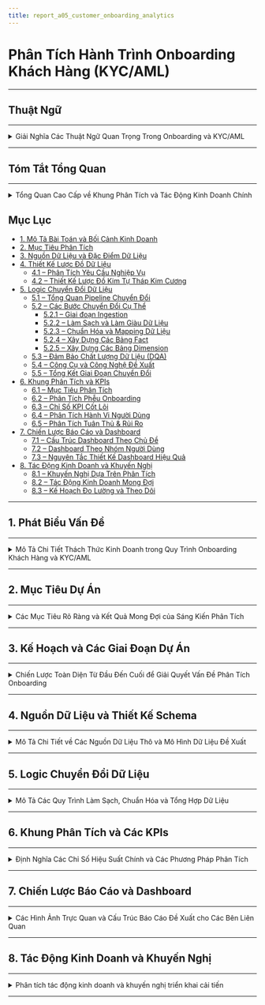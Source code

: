 ```yaml
---
title: report_a05_customer_onboarding_analytics
---
```


# Phân Tích Hành Trình Onboarding Khách Hàng (KYC/AML)

---
## Thuật Ngữ
---

<details>
<summary>Giải Nghĩa Các Thuật Ngữ Quan Trọng Trong Onboarding và KYC/AML</summary>

---


| **Thuật Ngữ**                      | **Định Nghĩa**                                                                 |
|-----------------------------------|--------------------------------------------------------------------------------|
| **KYC**                           | Know Your Customer – Quy trình xác minh danh tính khách hàng theo quy định.  |
| **AML**                           | Anti-Money Laundering – Chống rửa tiền, đảm bảo khách hàng không liên quan đến hoạt động tài chính phi pháp. |
| **Onboarding**                    | Quá trình đưa người dùng mới từ đăng ký đến khi có thể sử dụng đầy đủ dịch vụ.|
| **Chuyển đổi (Conversion)**       | Tỷ lệ người dùng hoàn tất một bước hoặc toàn bộ quá trình onboarding.         |
| **Phễu Onboarding (Funnel)**      | Chuỗi các bước người dùng cần thực hiện trong quá trình onboarding (ví dụ: đăng ký → gửi giấy tờ → kích hoạt). |
| **Điểm ma sát (Friction Point)**  | Các bước hoặc yếu tố trong quy trình gây cản trở, khiến người dùng dễ rời bỏ. |
| **OCR**                           | Optical Character Recognition – Công nghệ đọc ký tự từ ảnh giấy tờ.           |
| **Xác minh sinh trắc (Liveness Check)** | Kiểm tra khuôn mặt hoặc chuyển động để đảm bảo người thật đang thao tác. |
| **PEP**                           | Politically Exposed Person – Cá nhân có ảnh hưởng chính trị, cần giám sát chặt chẽ hơn. |
| **Tỷ lệ chấp thuận (Approval Rate)** | Tỷ lệ hồ sơ người dùng được duyệt qua các bước xác minh.                    |
| **Tỷ lệ từ chối (Rejection Rate)**   | Tỷ lệ hồ sơ bị từ chối qua các bước KYC.                                   |
| **Tỷ lệ rớt bước (Drop-off Rate)**   | Phần trăm người dùng không hoàn thành một bước nào đó trong phễu onboarding.|
| **Chờ xử lý thủ công**             | Những hồ sơ cần nhân viên can thiệp, không thể xử lý tự động.               |
| **user_id**                        | Mã định danh duy nhất của người dùng.                                        |
| **registration_channel**          | Kênh mà người dùng bắt đầu đăng ký (Web, Mobile, Referral...).               |
| **ocr_confidence**                | Mức độ tin cậy của kết quả nhận dạng ký tự từ giấy tờ.                       |
| **face_match_score**             | Điểm đo mức độ khớp giữa ảnh selfie và giấy tờ tùy thân.                     |
| **liveness_check**                | Quy trình kiểm tra người dùng là người thật, không phải ảnh hoặc bot.        |
| **pep_flag / sanction_flag**      | Cờ đánh dấu người dùng nằm trong danh sách chính trị hoặc bị cấm vận.        |
| **internal_risk_score**           | Điểm rủi ro nội bộ do hệ thống đánh giá dựa trên các chỉ báo.               |
| **abandonment_flag**              | Biến đánh dấu người dùng đã từ bỏ quy trình tại một bước nào đó.             |
| **retry_count**                   | Số lần người dùng gửi lại giấy tờ xác minh.                                  |
| **dim table**                     | Bảng dimension – chứa thông tin mô tả như người dùng, thiết bị, thời gian... |
| **fact table**                    | Bảng fact – lưu trữ các sự kiện hoặc hành vi có thể đo lường.               |
| **session_id**                    | Mã định danh của một phiên truy cập người dùng.                              |
| **duration_in_step_seconds**      | Thời gian người dùng ở lại tại một bước cụ thể trong quy trình onboarding.   |
| **kyc_result**                    | Kết quả xác minh danh tính: Approved, Rejected, Pending...                   |
| **ocr_status**                    | Trạng thái OCR: Success, Failure, Partial.                                   |
| **risk_score**                    | Điểm đánh giá rủi ro tổng hợp của người dùng.                                |
| **manual_review**                 | Quy trình đánh giá hồ sơ thủ công bởi con người.                             |
| **event_name**                    | Tên của sự kiện trong log ứng dụng (VD: KYC_STARTED).                        |
| **onboarding_step**              | Thứ tự các bước trong phễu onboarding.                                       |
| **channel_id**                    | ID của kênh đăng ký, dùng trong phân tích attribution.                       |
| **device_type / device_model**    | Loại và mẫu thiết bị người dùng sử dụng.                                     |
| **time_to_kyc_completion**        | Thời gian từ khi đăng ký đến khi hoàn tất xác minh danh tính.               |
| **funnel conversion rate**        | Tỷ lệ chuyển đổi giữa các bước trong hành trình onboarding.                 |


---
</details>

---
## Tóm Tắt Tổng Quan
---
<details>
<summary>Tổng Quan Cao Cấp về Khung Phân Tích và Tác Động Kinh Doanh Chính</summary>

---

- Báo cáo này tập trung vào phân tích hành trình `onboarding` và quy trình `KYC/AML` trong lĩnh vực tài chính, nhằm tối ưu chuyển đổi người dùng, tăng cường tuân thủ, và giảm thiểu rủi ro vận hành.

- Dựa trên bài toán giả định từ doanh nghiệp, nhóm phân tích đã thiết kế một hệ thống phân tích toàn diện, bao gồm:
  - **Lược đồ dữ liệu (schema)** chuẩn hóa theo mô hình Kim Tự Tháp (Star Schema).
  - **Pipeline xử lý dữ liệu** từ thu thập, làm sạch, đến xây dựng bảng `fact/dim`, kiểm soát chất lượng (DQA).
  - **Khung phân tích (Analytics Framework)** với các chỉ số KPI cốt lõi, phân tích hành vi, phân tích rủi ro.
  - **Dashboard theo chủ đề và người dùng**, hỗ trợ ra quyết định cho các bộ phận Điều hành, Vận hành, Risk, Marketing và Product.

- Từ các phân tích định lượng và định tính, báo cáo đưa ra **các khuyến nghị có thể hành động**, như cải tiến UI, tối ưu thuật toán OCR, tự động hóa duyệt hồ sơ rủi ro thấp.

- Các tác động kinh doanh mong đợi bao gồm:
  - **Tăng tỷ lệ chuyển đổi** người dùng đăng ký thành công.
  - **Giảm chi phí vận hành**, đặc biệt là chi phí xử lý thủ công.
  - **Cải thiện trải nghiệm người dùng** và mức độ hài lòng.
  - **Tăng cường hiệu quả quản lý rủi ro và tuân thủ** quy định pháp lý.

- Báo cáo này không chỉ cung cấp góc nhìn chiến lược, mà còn triển khai chi tiết về mặt kỹ thuật, quy trình và đo lường, sẵn sàng được ứng dụng vào thực tế hoặc mở rộng cho các dự án phân tích lớn hơn.

---

</details>

## Mục Lục

- [1. Mô Tả Bài Toán và Bối Cảnh Kinh Doanh](#1-mô-tả-bài-toán-và-bối-cảnh-kinh-doanh)
- [2. Mục Tiêu Phân Tích](#2-mục-tiêu-phân-tích)
- [3. Nguồn Dữ Liệu và Đặc Điểm Dữ Liệu](#3-nguồn-dữ-liệu-và-đặc-điểm-dữ-liệu)
- [4. Thiết Kế Lược Đồ Dữ Liệu](#4-thiết-kế-lược-đồ-dữ-liệu)
  - [4.1 – Phân Tích Yêu Cầu Nghiệp Vụ](#41--phân-tích-yêu-cầu-nghiệp-vụ)
  - [4.2 – Thiết Kế Lược Đồ Kim Tự Tháp Kim Cương](#42--thiết-kế-lược-đồ-kim-tự-tháp-kim-cương)
- [5. Logic Chuyển Đổi Dữ Liệu](#5-logic-chuyển-đổi-dữ-liệu)
  - [5.1 – Tổng Quan Pipeline Chuyển Đổi](#51--tổng-quan-pipeline-chuyển-đổi)
  - [5.2 – Các Bước Chuyển Đổi Cụ Thể](#52--các-bước-chuyển-đổi-cụ-thể)
    - [5.2.1 – Giai đoạn Ingestion](#521--giai-đoạn-ingestion)
    - [5.2.2 – Làm Sạch và Làm Giàu Dữ Liệu](#522--làm-sạch-và-làm-giàu-dữ-liệu)
    - [5.2.3 – Chuẩn Hóa và Mapping Dữ Liệu](#523--chuẩn-hóa-và-mapping-dữ-liệu)
    - [5.2.4 – Xây Dựng Các Bảng Fact](#524--xây-dựng-các-bảng-fact)
    - [5.2.5 – Xây Dựng Các Bảng Dimension](#525--xây-dựng-các-bảng-dimension)
  - [5.3 – Đảm Bảo Chất Lượng Dữ Liệu (DQA)](#53--đảm-bảo-chất-lượng-dữ-liệu-dqa)
  - [5.4 – Công Cụ và Công Nghệ Đề Xuất](#54--công-cụ-và-công-nghệ-đề-xuất)
  - [5.5 – Tổng Kết Giai Đoạn Chuyển Đổi](#55--tổng-kết-giai-đoạn-chuyển-đổi)
- [6. Khung Phân Tích và KPIs](#6-khung-phân-tích-và-kpis)
  - [6.1 – Mục Tiêu Phân Tích](#61--mục-tiêu-phân-tích)
  - [6.2 – Phân Tích Phễu Onboarding](#62--phân-tích-phễu-onboarding)
  - [6.3 – Chỉ Số KPI Cốt Lõi](#63--chỉ-số-kpi-cốt-lõi)
  - [6.4 – Phân Tích Hành Vi Người Dùng](#64--phân-tích-hành-vi-người-dùng)
  - [6.5 – Phân Tích Tuân Thủ & Rủi Ro](#65--phân-tích-tuân-thủ--rủi-ro)
- [7. Chiến Lược Báo Cáo và Dashboard](#7-chiến-lược-báo-cáo-và-dashboard)
  - [7.1 – Cấu Trúc Dashboard Theo Chủ Đề](#71--cấu-trúc-dashboard-theo-chủ-đề)
  - [7.2 – Dashboard Theo Nhóm Người Dùng](#72--dashboard-theo-nhóm-người-dùng)
  - [7.3 – Nguyên Tắc Thiết Kế Dashboard Hiệu Quả](#73--nguyên-tắc-thiết-kế-dashboard-hiệu-quả)
- [8. Tác Động Kinh Doanh và Khuyến Nghị](#8-tác-động-kinh-doanh-và-khuyến-nghị)
  - [8.1 – Khuyến Nghị Dựa Trên Phân Tích](#81--khuyến-nghị-dựa-trên-phân-tích)
  - [8.2 – Tác Động Kinh Doanh Mong Đợi](#82--tác-động-kinh-doanh-mong-đợi)
  - [8.3 – Kế Hoạch Đo Lường và Theo Dõi](#83--kế-hoạch-đo-lường-và-theo-dõi)

---

## 1. Phát Biểu Vấn Đề
---
<details>
<summary>Mô Tả Chi Tiết Thách Thức Kinh Doanh trong Quy Trình Onboarding Khách Hàng và KYC/AML</summary>

---

- **Tình Hình Hiện Tại:**
  - Nhiều khách hàng tiềm năng bắt đầu quy trình đăng ký nhưng bỏ dở giữa chừng.
  - Tồn tại các `điểm ma sát` đáng kể, đặc biệt trong các bước xác minh `KYC/AML` phức tạp.
- **Hậu Quả:**
  - `Mất Khách Hàng Tiềm Năng`: Ảnh hưởng trực tiếp đến việc thu hút người dùng và tăng trưởng kinh doanh.
  - `Tăng Chi Phí Vận Hành`: Do hỗ trợ thủ công, xác minh thất bại và xử lý lại.
  - `Trải Nghiệm Khách Hàng Chưa Tối Ưu`: Dẫn đến sự khó chịu của người dùng và ấn tượng ban đầu tiêu cực.
  - `Rủi Ro Tuân Thủ`: Quy trình `KYC/AML` kém hiệu quả tiềm ẩn rủi ro pháp lý và tuân thủ.
- **Thách Thức Chung:** Chúng ta thiếu hiểu biết rõ ràng, dựa trên dữ liệu về hành trình `onboarding` của khách hàng để xác định chính xác các `điểm đau` và tối ưu hóa quy trình một cách hiệu quả, đồng thời duy trì tuân thủ.

---

</details>

---

## 2. Mục Tiêu Dự Án
---
<details>
<summary>Các Mục Tiêu Rõ Ràng và Kết Quả Mong Đợi của Sáng Kiến Phân Tích</summary>

---

- **Mục Tiêu Chính:**
  - Xây dựng một hệ thống phân tích mạnh mẽ để có cái nhìn sâu sắc về hành trình `onboarding` của khách hàng.
  - Hệ thống này sẽ cho phép tối ưu hóa quy trình, giảm tỷ lệ bỏ cuộc và nâng cao trải nghiệm người dùng.
  - Đồng thời, đảm bảo tuân thủ đầy đủ các quy định `KYC/AML`.
- **Các Câu Hỏi Chính Cần Trả Lời:**
  - `Bước nào` trong quy trình `onboarding` có tỷ lệ bỏ cuộc cao nhất?
  - `Tại sao` người dùng lại bỏ dở quy trình tại những điểm cụ thể đó?
  - `Mất bao lâu` để một khách hàng hoàn tất toàn bộ luồng `onboarding` và xác minh?
  - `Những cải tiến khả thi nào` có thể được thực hiện để tinh gọn và đơn giản hóa quy trình mà không ảnh hưởng đến bảo mật và tuân thủ?

---

</details>

---

## 3. Kế Hoạch và Các Giai Đoạn Dự Án
---
<details>
<summary>Chiến Lược Toàn Diện Từ Đầu Đến Cuối để Giải Quyết Vấn Đề Phân Tích Onboarding</summary>

---

- Kế hoạch này phác thảo phương pháp tiếp cận 4 giai đoạn, tập trung vào việc biến dữ liệu thô thành thông tin chi tiết có thể hành động:

  ---

  #### Giai Đoạn 1: Thu Thập & Chuẩn Bị Dữ Liệu (Xây Dựng Nền Tảng)
  ---
  - **Những Gì Chúng Ta Sẽ Làm:**
    - Hợp tác với các nhóm kỹ thuật để xác định và thu thập tất cả dữ liệu liên quan đến đăng ký và xác minh khách hàng.
    - Ví dụ về dữ liệu:
      - `Thời điểm đăng ký của người dùng` (`timestamp`) (bắt đầu, hoàn thành từng bước).
      - `Các bước cụ thể đã hoàn thành` hoặc đã cố gắng thực hiện.
      - `Lỗi gặp phải` trong quá trình.
      - `Thời gian chờ đợi` cho mỗi bước xác minh.
      - `Kết quả xác minh` (thành công/thất bại, lý do thất bại).
      - `Nhật ký liên lạc` với người dùng (ví dụ: thông báo email/SMS).
    - Thiết kế một `sơ đồ dữ liệu` (`blueprint`) hoặc `schema` rõ ràng để dễ hiểu và sử dụng.
  - **Mục Tiêu:**
    - Đảm bảo có sẵn dữ liệu sạch, chính xác và có thể sử dụng được để phân tích.

  ---

  #### Giai Đoạn 2: Xây Dựng Khung Phân Tích (Vẽ Bức Tranh Toàn Cảnh)
  ---
  - **Những Gì Chúng Ta Sẽ Làm:**
    - Xây dựng các `phễu` (`funnels`) để trực quan hóa toàn bộ hành trình của khách hàng từ khi bắt đầu đăng ký đến khi kích hoạt tài khoản.
    - Định nghĩa các `chỉ số hiệu suất chính` (`KPIs`) như:
      - `Tỷ lệ chuyển đổi theo từng bước`.
      - `Thời gian trung bình để hoàn tất xác minh`.
      - `Tỷ lệ thất bại KYC` theo lý do.
      - `Chi phí trên mỗi lần onboarding thành công`.
    - Đề xuất các phương pháp `kiểm thử A/B` (`A/B testing`) cho các luồng `onboarding` khác nhau hoặc so sánh hiệu suất với các `benchmark`.
  - **Mục Tiêu:**
    - Xác định chính xác các bước gây tắc nghẽn và hiểu rõ tác động của chúng.

  ---

  #### Giai Đoạn 3: Phân Tích Chuyên Sâu & Xác Định Vấn Đề (Tìm Ra Gốc Rễ)
  ---
  - **Những Gì Chúng Ta Sẽ Làm:**
    - Thực hiện phân tích chuyên sâu để hiểu `tại sao` khách hàng bỏ cuộc.
    - Điều tra các yếu tố như:
      - Độ phức tạp của quy trình tải tài liệu.
      - Thời gian chờ đợi phản hồi.
      - Sự rõ ràng của hướng dẫn.
    - Phân tích các trường hợp `KYC/AML bị từ chối` để xác định các lý do phổ biến và đề xuất cải thiện quy trình tuân thủ.
  - **Mục Tiêu:**
    - Chỉ ra nguyên nhân gốc rễ của các vấn đề và các cơ hội cải thiện cụ thể.

  ---

  #### Giai Đoạn 4: Báo Cáo & Đề Xuất Giải Pháp (Biến Dữ Liệu Thành Hành Động)
  ---
  - **Những Gì Chúng Ta Sẽ Làm:**
    - Tổng hợp các phát hiện vào một báo cáo rõ ràng, dễ hiểu, tập trung vào các khuyến nghị có thể hành động.
    - Ví dụ về các khuyến nghị:
      - `Đơn giản hóa bước X` trong luồng.
      - `Tự động hóa kiểm tra Y`.
      - `Cải thiện thông báo cho người dùng` ở bước Z.
    - Phác thảo `Dashboard` (bảng điều khiển) để các nhóm liên quan có thể dễ dàng theo dõi hiệu suất theo thời gian thực.
  - **Mục Tiêu:**
    - Cung cấp thông tin chi tiết và giải pháp để các nhóm Sản phẩm, Marketing, Vận hành và Tuân thủ có thể cùng nhau hợp tác, nâng cao trải nghiệm khách hàng và hiệu quả kinh doanh.

  ---

- **Sử Dụng Công Cụ GenAI:**
  - Trong suốt tất cả các giai đoạn, các công cụ `GenAI` sẽ được tận dụng để tăng tốc độ phân tích, tạo báo cáo và đảm bảo độ chính xác, tối đa hóa hiệu quả và chất lượng đầu ra.

---

</details>

---
## 4. Nguồn Dữ Liệu và Thiết Kế Schema
---
<details>
<summary>Mô Tả Chi Tiết về Các Nguồn Dữ Liệu Thô và Mô Hình Dữ Liệu Đề Xuất</summary>

---

#### 4.1 – Nguồn Dữ Liệu Thô (Raw Data Sources)
---
- Để xây dựng khung phân tích hành trình `onboarding`, chúng ta cần thu thập dữ liệu từ nhiều hệ thống khác nhau trong quy trình đăng ký và xác minh.
- Dưới đây là các nhóm dữ liệu thô chính:

  ---

  ##### 🧾 Nhóm 1: Dữ Liệu Đăng Ký Người Dùng (User Registration Logs)
  ---
  - Bao gồm tất cả thông tin liên quan đến thời điểm người dùng bắt đầu quá trình đăng ký.
  - Trường dữ liệu quan trọng:
    - `user_id`: Mã định danh duy nhất
    - `registration_start_time`: Thời điểm bắt đầu đăng ký
    - `registration_channel`: Web / mobile / referral
    - `device_type`, `os_version`, `browser`: Dùng để phân tích hành vi thiết bị
    - `language`, `region`: Phục vụ phân tích theo địa lý

  ---

  ##### 🪪 Nhóm 2: Dữ Liệu Xác Minh Danh Tính (Identity Verification Logs)
  ---
  - Bao gồm thông tin giấy tờ người dùng cung cấp và quá trình xử lý `OCR`.
  - Trường dữ liệu chính:
    - `doc_type`: CMND / CCCD / Passport
    - `ocr_status`, `ocr_confidence`: Kết quả nhận dạng ký tự
    - `upload_time`, `verification_result`, `rejection_reason`
    - `retry_count`: Số lần thử lại (nếu có)

  ---

  ##### 🧠 Nhóm 3: Dữ Liệu Sinh Trắc (Biometric Verification)
  ---
  - Xác minh người thật (`liveness`) và đối chiếu khuôn mặt.
  - Trường dữ liệu:
    - `face_match_score`: Mức độ khớp khuôn mặt
    - `liveness_check_result`: true/false
    - `device_camera_quality`: chất lượng camera
    - `frame_blur_score`: đánh giá độ rõ ảnh
    - `action_prompt_passed`: có làm đúng yêu cầu (nhìn trái/phải...)

  ---

  ##### 🚦 Nhóm 4: Đánh Giá Rủi Ro & Tuân Thủ (Risk & Compliance)
  ---
  - Dữ liệu từ hệ thống chống rửa tiền (`AML`) và kiểm tra `PEP/sanction`.
  - Trường dữ liệu:
    - `pep_flag`, `sanction_flag`: Có nằm trong danh sách hay không
    - `internal_risk_score`: Điểm đánh giá nội bộ
    - `risk_decision`: approve / manual_review / reject
    - `manual_review_reason` (nếu có)

  ---

  ##### 💬 Nhóm 5: Nhật Ký Tương Tác & Giao Tiếp (User Communication Logs)
  ---
  - Ghi lại các lần gửi `email`, thông báo, chăm sóc người dùng.
  - Trường dữ liệu:
    - `email_sent`, `sms_sent`, `push_notification_sent`
    - `time_sent`, `user_response_time`
    - `support_ticket_opened`, `ticket_status`, `assigned_agent_id`

  ---

  ##### 📱 Nhóm 6: Hành Vi Ứng Dụng (App Event Logs)
  ---
  - Dữ liệu hành vi như mở `app`, thao tác ở từng bước `onboarding`.
  - Trường dữ liệu:
    - `screen_viewed`, `step_started`, `step_completed`
    - `timestamp`, `session_duration`, `abandonment_flag`

  ---

- Những nhóm dữ liệu này là nền tảng để thiết kế `schema`, xác định `funnel` và tính `KPI` trong các phần tiếp theo.

---
#### 4.2 – Thiết Kế Schema Dữ Liệu Đề Xuất (Proposed Data Schema)
---
- Để hỗ trợ phân tích hành trình `onboarding` khách hàng và `KYC/AML`, chúng ta đề xuất một mô hình dữ liệu tập trung, bao gồm các bảng được thiết kế để thu thập và tổ chức thông tin từ các nguồn dữ liệu thô khác nhau.
- Mục tiêu là tạo ra một `schema` rõ ràng, dễ truy vấn, giúp tính toán các chỉ số `KPI` và xây dựng `phễu` (`funnel`) một cách hiệu quả.
- Các bảng chính trong `schema` đề xuất của chúng ta bao gồm:

  ---

  ##### 📊 Bảng: `dim_users` (Thông tin Người Dùng)
  ---
  - **Mục đích:** Chứa các thông tin cơ bản và thuộc tính tĩnh của người dùng.
  - **Mối quan hệ:** Liên kết với tất cả các bảng khác thông qua `user_id`.
  - **Cấu trúc bảng:**

    | Tên Trường (Field Name) | Kiểu Dữ Liệu (Data Type) | Mô Tả (Description) |
    | :---------------------- | :----------------------- | :------------------ |
    | `user_id`               | `STRING`                 | `Khóa chính` (`Primary Key`), mã định danh duy nhất của người dùng. |
    | `registration_start_time` | `TIMESTAMP`              | Thời điểm khách hàng bắt đầu quá trình đăng ký tài khoản. |
    | `registration_channel`  | `STRING`                 | Kênh đăng ký ban đầu (ví dụ: `Web`, `Mobile App`, `Referral`, `Partnership`). |
    | `device_type`           | `STRING`                 | Loại thiết bị được sử dụng để đăng ký (`Mobile`, `Tablet`, `Desktop`). |
    | `os_version`            | `STRING`                 | Phiên bản hệ điều hành (`iOS 17`, `Android 13`, `Windows 10`). |
    | `browser_type`          | `STRING`                 | Loại trình duyệt (`Chrome`, `Safari`, `Firefox`). |
    | `language_preference`   | `STRING`                 | Ngôn ngữ mà người dùng đã chọn hoặc hệ thống phát hiện. |
    | `geo_country`           | `STRING`                 | Quốc gia của người dùng dựa trên IP hoặc thông tin đăng ký ban đầu. |
    | `email`                 | `STRING`                 | Địa chỉ email được sử dụng khi đăng ký (có thể được mã hóa/băm để bảo mật). |
    | `phone_number`          | `STRING`                 | Số điện thoại được sử dụng (có thể được mã hóa/băm). |
    | `account_status`        | `STRING`                 | Trạng thái tài khoản hiện tại (`Pending`, `Verified`, `Rejected`, `Suspended`). |
    | `registration_completion_time` | `TIMESTAMP`         | Thời điểm người dùng hoàn tất quá trình đăng ký cơ bản. |

  ---

  ##### 📈 Bảng: `fact_onboarding_events` (Các Sự Kiện Hành Trình Onboarding)
  ---
  - **Mục đích:** Ghi lại từng sự kiện hoặc bước mà người dùng thực hiện trong quá trình `onboarding`. Đây là bảng chính để xây dựng `phễu` (`funnel`).
  - **Mối quan hệ:** Liên kết với `dim_users` qua `user_id`.
  - **Cấu trúc bảng:**

    | Tên Trường (Field Name) | Kiểu Dữ Liệu (Data Type) | Mô Tả (Description) |
    | :---------------------- | :----------------------- | :------------------ |
    | `event_id`              | `STRING`                 | `Khóa chính`, mã định danh duy nhất cho mỗi sự kiện. |
    | `user_id`               | `STRING`                 | `Khóa ngoại` (`Foreign Key`), liên kết đến `dim_users`. |
    | `event_timestamp`       | `TIMESTAMP`              | Thời điểm chính xác xảy ra sự kiện. |
    | `event_name`            | `STRING`                 | Tên của sự kiện (`KYC_STARTED`, `ID_DOCUMENT_UPLOADED`, `LIVENESS_CHECK_FAILED`, `ACCOUNT_ACTIVATED`). |
    | `onboarding_step`       | `INT`                    | Số thứ tự của bước trong hành trình `onboarding` (ví dụ: `1` cho đăng ký, `2` cho tải giấy tờ). |
    | `step_description`      | `STRING`                 | Mô tả chi tiết về bước `onboarding`. |
    | `event_status`          | `STRING`                 | Trạng thái của sự kiện (`SUCCESS`, `FAILURE`, `PENDING`, `RETRY`). |
    | `error_code`            | `STRING`                 | Mã lỗi (nếu có) khi sự kiện thất bại. |
    | `error_message`         | `STRING`                 | Mô tả lỗi dễ hiểu (nếu có). |
    | `session_id`            | `STRING`                 | `ID` của phiên làm việc mà sự kiện xảy ra. |
    | `duration_in_step_seconds` | `INT`                 | Thời gian người dùng ở lại trong bước này trước khi chuyển tiếp hoặc thoát. |

  ---

  ##### 📋 Bảng: `fact_kyc_verification_details` (Chi Tiết Xác Minh KYC)
  ---
  - **Mục đích:** Lưu trữ thông tin chi tiết về từng lần nộp/xác minh giấy tờ và sinh trắc học.
  - **Mối quan hệ:** Liên kết với `dim_users` qua `user_id`.
  - **Cấu trúc bảng:**

    | Tên Trường (Field Name) | Kiểu Dữ Liệu (Data Type) | Mô Tả (Description) |
    | :---------------------- | :----------------------- | :------------------ |
    | `kyc_submission_id`     | `STRING`                 | `Khóa chính`, mã định danh duy nhất cho mỗi lần nộp `KYC`. |
    | `user_id`               | `STRING`                 | `Khóa ngoại`, liên kết đến `dim_users`. |
    | `submission_timestamp`  | `TIMESTAMP`              | Thời điểm người dùng gửi thông tin `KYC`. |
    | `document_type`         | `STRING`                 | Loại giấy tờ được nộp (`Passport`, `National ID`, `Driver's License`). |
    | `ocr_status`            | `STRING`                 | Trạng thái nhận dạng `OCR` (`Success`, `Failure`, `Partial`). |
    | `ocr_confidence_score`  | `FLOAT`                  | Điểm tin cậy của kết quả `OCR` (0.0 - 1.0). |
    | `face_match_score`      | `FLOAT`                  | Điểm khớp khuôn mặt từ ảnh giấy tờ và ảnh `liveness` (0.0 - 1.0). |
    | `liveness_check_result` | `BOOLEAN`                | Kết quả kiểm tra người thật (`true` nếu là người thật). |
    | `kyc_result`            | `STRING`                 | Kết quả xác minh cuối cùng (`Approved`, `Rejected`, `Under Review`, `Retry Needed`). |
    | `rejection_reason`      | `ARRAY<STRING>`          | Danh sách các lý do từ chối (ví dụ: `Blurred Document`, `Face Mismatch`, `Document Expired`). |
    | `processing_time_seconds` | `INT`                  | Thời gian xử lý `KYC` tự động/thủ công. |
    | `agent_id`              | `STRING`                 | `ID` của nhân viên xử lý thủ công (nếu có). |
    | `number_of_retries`     | `INT`                    | Số lần người dùng phải nộp lại `KYC` cho lần này. |

  ---

  ##### 🚨 Bảng: `fact_risk_assessments` (Đánh Giá Rủi Ro)
  ---
  - **Mục đích:** Ghi lại kết quả các đánh giá rủi ro `AML`/`PEP`/`Sanction` cho người dùng.
  - **Mối quan hệ:** Liên kết với `dim_users` qua `user_id`.
  - **Cấu trúc bảng:**

    | Tên Trường (Field Name) | Kiểu Dữ Liệu (Data Type) | Mô Tả (Description) |
    | :---------------------- | :----------------------- | :------------------ |
    | `risk_assessment_id`    | `STRING`                 | `Khóa chính`, mã định danh duy nhất cho mỗi lần đánh giá rủi ro. |
    | `user_id`               | `STRING`                 | `Khóa ngoại`, liên kết đến `dim_users`. |
    | `assessment_timestamp`  | `TIMESTAMP`              | Thời điểm đánh giá rủi ro được thực hiện. |
    | `risk_score`            | `INT`                    | Điểm rủi ro tổng thể của người dùng (ví dụ: 1-100). |
    | `pep_flag`              | `BOOLEAN`                | `True` nếu người dùng được xác định là `PEP` (Người có ảnh hưởng chính trị). |
    | `sanction_flag`         | `BOOLEAN`                | `True` nếu người dùng nằm trong danh sách trừng phạt. |
    | `aml_status`            | `STRING`                 | Trạng thái kiểm tra `AML` (`Clear`, `Match Found`, `Under Investigation`). |
    | `final_risk_decision`   | `STRING`                 | Quyết định rủi ro cuối cùng (`Approved`, `Manual Review`, `Rejected`). |
    | `decision_reason`       | `ARRAY<STRING>`          | Các lý do cụ thể cho quyết định rủi ro. |

  ---

  ##### 📧 Bảng: `fact_user_communications` (Tương Tác & Giao Tiếp Người Dùng)
  ---
  - **Mục đích:** Ghi lại tất cả các thông điệp hệ thống hoặc từ bộ phận hỗ trợ gửi đến người dùng trong quá trình `onboarding`.
  - **Mối quan hệ:** Liên kết với `dim_users` qua `user_id`.
  - **Cấu trúc bảng:**

    | Tên Trường (Field Name) | Kiểu Dữ Liệu (Data Type) | Mô Tả (Description) |
    | :---------------------- | :----------------------- | :------------------ |
    | `communication_id`      | `STRING`                 | `Khóa chính`, mã định danh duy nhất cho mỗi lần giao tiếp. |
    | `user_id`               | `STRING`                 | `Khóa ngoại`, liên kết đến `dim_users`. |
    | `communication_timestamp` | `TIMESTAMP`            | Thời điểm gửi tin nhắn/thông báo. |
    | `communication_type`    | `STRING`                 | Loại giao tiếp (`Email`, `SMS`, `Push Notification`, `In-App Message`). |
    | `message_content`       | `STRING`                 | Nội dung chính của tin nhắn (có thể cắt ngắn hoặc mã hóa). |
    | `delivery_status`       | `STRING`                 | Trạng thái gửi (`Sent`, `Delivered`, `Failed`, `Opened`). |
    | `user_interaction_status` | `STRING`               | Trạng thái tương tác của người dùng (`Clicked`, `Ignored`, `Responded`). |
    | `support_ticket_id`     | `STRING`                 | `ID` của `ticket` hỗ trợ liên quan (nếu có). |

  ---
  ##### 📄 Bảng: `fact_manual_review_logs` (Nhật Ký Duyệt Thủ Công)
  ---
  - **Mục đích:** Ghi lại thông tin chi tiết về quá trình duyệt `KYC` thủ công bởi nhân viên.
  - **Mối quan hệ:** Liên kết với `dim_users` qua `user_id` và có thể liên kết với `fact_kyc_verification_details` qua `kyc_submission_id`.
  - **Cấu trúc bảng:**

    | Tên Trường (Field Name) | Kiểu Dữ Liệu (Data Type) | Mô Tả (Description) |
    | :---------------------- | :----------------------- | :------------------ |
    | `review_id`             | `STRING`                 | `Khóa chính`, mã định danh duy nhất cho mỗi lần duyệt thủ công. |
    | `user_id`               | `STRING`                 | `Khóa ngoại`, liên kết đến `dim_users`. |
    | `kyc_submission_id`     | `STRING`                 | `Khóa ngoại`, liên kết đến `fact_kyc_verification_details`. |
    | `review_start_time`     | `TIMESTAMP`              | Thời điểm bắt đầu quá trình duyệt. |
    | `review_end_time`       | `TIMESTAMP`              | Thời điểm kết thúc quá trình duyệt. |
    | `review_result`         | `STRING`                 | Kết quả duyệt (`Approved`, `Rejected`, `Needs More Info`). |
    | `review_notes`          | `STRING`                 | Ghi chú của người duyệt về trường hợp này. |
    | `reviewer_id`           | `STRING`                 | `ID` của nhân viên thực hiện duyệt. |

  ---

  ##### 📊 Sơ đồ quan hệ giữa các bảng (ERD)
  ---

  ```mermaid
  erDiagram
      dim_users ||--o{ fact_onboarding_events : has
      dim_users ||--o{ fact_kyc_verification_details : has
      dim_users ||--o{ fact_risk_assessments : has
      dim_users ||--o{ fact_user_communications : has
      dim_users ||--o{ fact_manual_review_logs : has
      fact_kyc_verification_details ||--o{ fact_manual_review_logs : triggers
  ```
---
- Với thiết kế schema như trên, chúng ta có thể dễ dàng xây dựng các truy vấn phục vụ phân tích funnel (`drop-off rate`, `completion rate`), phân tích thời gian (`time-to-verify`), cũng như đánh giá hiệu quả quy trình `KYC/AML` và `manual review`.
- Đây là nền tảng vững chắc cho các bước xử lý tiếp theo: logic biến đổi dữ liệu, tính KPI và xây dựng dashboard.

---

</details>

---

## 5. Logic Chuyển Đổi Dữ Liệu
---
<details>
<summary>Mô Tả Các Quy Trình Làm Sạch, Chuẩn Hóa và Tổng Hợp Dữ Liệu</summary>

---
#### 5.1 – Tổng Quan Về Luồng Dữ Liệu (Data Flow Overview)
---

- Mục tiêu của phần này là cung cấp một cái nhìn toàn cảnh về quá trình dữ liệu được thu thập, xử lý và chuyển đổi để phục vụ phân tích hành trình `onboarding` khách hàng và `KYC/AML`.
- Luồng dữ liệu được thiết kế theo mô hình `ELT (Extract, Load, Transform)` hiện đại, cho phép linh hoạt trong việc xử lý dữ liệu quy mô lớn trên nền tảng `cloud data warehouse`.
- Các giai đoạn chính của luồng dữ liệu bao gồm:

  - **1. Thu Thập Dữ Liệu Thô (Raw Data Ingestion):**
    - Dữ liệu được thu thập liên tục hoặc theo đợt từ các hệ thống nguồn khác nhau như: hệ thống đăng ký, hệ thống `KYC/Biometric`, hệ thống `Risk/Compliance`, hệ thống giao tiếp, và nhật ký sự kiện ứng dụng.
    - Phương thức thu thập đa dạng bao gồm `API integration`, `database replication`, và `log forwarding`.

  - **2. Khu Vực Lưu Trữ Dữ Liệu Thô (Raw Data Landing Zone / Data Lake):**
    - Dữ liệu thô được lưu trữ nguyên trạng tại đây, thường là trên các dịch vụ `Cloud Storage` (ví dụ: `GCS`, `S3`), đảm bảo tính toàn vẹn và khả năng `re-processing` khi cần.

  - **3. Tải Dữ Liệu Vào Kho Dữ Liệu (Data Loading to Data Warehouse):**
    - Dữ liệu từ `Landing Zone` được tải vào một `Data Warehouse` mạnh mẽ (`Google BigQuery`, Snowflake, Redshift), tạo nền tảng cho các bước chuyển đổi hiệu suất cao.

  - **4. Chuyển Đổi Dữ Liệu (Data Transformation):**
    - Giai đoạn này thực hiện các phép làm sạch, chuẩn hóa, làm giàu và tổng hợp dữ liệu ngay trong `Data Warehouse` để xây dựng các bảng `dim` và `fact` theo `schema` đã thiết kế.

  - **5. Lớp Dữ Liệu Phân Tích (Analytical Data Layer):**
    - Các bảng `dim` và `fact` đã được xử lý và tối ưu hóa nằm trong `Data Warehouse`, sẵn sàng cho các mục đích phân tích và báo cáo.

  - **6. Lớp Tiêu Thụ Dữ Liệu (Data Consumption / Reporting):**
    - Dữ liệu từ lớp phân tích được sử dụng bởi các công cụ `Business Intelligence` (BI) để tạo ra các `dashboard`, báo cáo và tính toán các `KPI`.

- Luồng dữ liệu tổng quát có thể được hình dung qua sơ đồ sau:
---

  ```mermaid
    flowchart TD
  subgraph Source_Systems [Hệ thống nguồn]
    A[Hệ thống đăng ký] --> RawData
    B[Hệ thống KYC/Biometric] --> RawData
    C[Hệ thống Risk/Compliance] --> RawData
    D[Hệ thống Giao tiếp] --> RawData
    E[App Event Logs] --> RawData
    F[Hệ thống Duyệt thủ công] --> RawData
  end

  RawData["Khu vực lưu trữ dữ liệu thô (GCS/S3)"] --> Load["Tải vào Data Warehouse (BigQuery)"]
  Load --> Transform["Chuyển đổi dữ liệu (dbt/SQL)"]
  Transform --> AnalyticalLayer["Lớp dữ liệu phân tích (Dim & Fact Tables)"]
  AnalyticalLayer --> Consumption["Báo cáo & Dashboard (Looker Studio/Power BI)"]
  ```
---

- Luồng dữ liệu này được thiết kế để đảm bảo tính toàn vẹn, khả năng mở rộng và hiệu quả, cung cấp nền tảng vững chắc cho mọi hoạt động phân tích về hành trình `onboarding` khách hàng.

---
#### 5.2 – Chi Tiết Các Bước Chuyển Đổi (Detailed Transformation Steps)
---

##### 5.2.1 – Thu Thập Dữ Liệu Thô (Raw Data Ingestion)
---

<details>
<summary>Mô tả cách dữ liệu thô được thu thập từ nhiều hệ thống nguồn</summary>

---

- Giai đoạn đầu tiên trong pipeline ELT là **thu thập dữ liệu thô từ các hệ thống nguồn**, đảm bảo dữ liệu đầy đủ và chính xác cho các bước xử lý tiếp theo.
- Dữ liệu đến từ **nhiều hệ thống phân tán**, mỗi hệ thống có định dạng và tốc độ cập nhật khác nhau.

- **Hệ thống nguồn chính:**
    - Dữ liệu được thu thập từ các nhóm hệ thống sau:
        - **Hệ thống Đăng ký người dùng**: thông tin hồ sơ và thời điểm bắt đầu hành trình onboarding.
        - **Hệ thống KYC & Biometric**: bao gồm ảnh giấy tờ, trạng thái OCR, kết quả kiểm tra khuôn mặt và liveness.
        - **Hệ thống Risk & Compliance**: dữ liệu PEP/sanction, điểm rủi ro nội bộ, kết quả đánh giá.
        - **Hệ thống Giao tiếp & CSKH**: email, SMS, push notification, nhật ký ticket hỗ trợ.
        - **Ứng dụng & Mobile App**: dữ liệu sự kiện hành vi như chuyển bước, thoát giữa chừng, thời lượng thao tác.

- **Phương thức thu thập đề xuất:**

| Loại nguồn | Phương thức tích hợp | Công nghệ phù hợp |
|------------|----------------------|--------------------|
| API endpoints | Tự động gọi API định kỳ hoặc theo sự kiện | `Airflow`, `Cloud Functions` |
| Database logs | Realtime streaming hoặc CDC (Change Data Capture) | `Debezium`, `Kafka`, `BigQuery Data Transfer` |
| File-based logs | Tải theo lô (batch) từ storage (CSV, JSON, Parquet) | `Cloud Storage + dbt`, `Fivetran` |
| Event tracking | Gửi từ client/app theo sự kiện | `Segment`, `Snowplow`, `GA4`, `Firebase` |
| Manual review logs | Nhập tay hoặc đồng bộ từ hệ thống CRM nội bộ | `CSV`, `Google Sheets`, `App Script` |

- **Các điểm cần lưu ý:**
    - Đảm bảo **định danh người dùng thống nhất** (`user_id`) giữa các hệ thống (dùng UUID hoặc hashed ID).
    - Tất cả thời gian phải được **chuyển đổi sang UTC** để đồng bộ khi phân tích.
    - Dữ liệu thô nên được lưu vào **Landing Zone** theo format nguyên gốc, không biến đổi, để đảm bảo khả năng xử lý lại (`replayable`) và kiểm tra sai lệch.
...

---

- Giai đoạn thu thập dữ liệu là nền tảng quan trọng, ảnh hưởng trực tiếp đến độ tin cậy của hệ thống phân tích. Việc thiết kế ingestion pipeline phải đảm bảo:
  - Tự động hóa cao
  - Kiểm soát lỗi tốt
  - Dễ mở rộng khi hệ thống tăng trưởng

---
</details>


---
##### 5.2.2 – Làm Sạch & Chuẩn Hóa Dữ Liệu (Data Cleaning & Standardization)
---

<details>
<summary>Mô tả các quy trình làm sạch, chuẩn hóa và xử lý dữ liệu thô để đảm bảo chất lượng và tính nhất quán</summary>

---

- Mục tiêu của giai đoạn này là biến dữ liệu thô, có thể lộn xộn và không nhất quán, thành một định dạng sạch sẽ, chuẩn hóa và sẵn sàng cho phân tích.
- Đây là bước cực kỳ quan trọng vì nếu đầu vào là dữ liệu "rác" (Garbage In), thì đầu ra của phân tích cũng sẽ sai lệch nghiêm trọng (Garbage Out).

---

##### 🎯 Lý do cần làm sạch và chuẩn hóa

| Vấn đề phổ biến | Hậu quả nếu không xử lý |
|------------------|--------------------------|
| Dữ liệu thiếu / NULL | Gây sai lệch thống kê, lỗi khi join bảng |
| Định dạng không chuẩn | Không thể chuyển đổi hoặc so sánh |
| Trùng lặp bản ghi | Gây trùng đếm, sai kết quả phân tích |
| Giá trị ngoại lệ | Kéo lệch trung bình, gây hiểu nhầm |
| Không thống nhất | Gây khó khăn khi lọc, phân nhóm |

---

##### 🧹 Các bước làm sạch dữ liệu

| Vấn đề | Phương pháp xử lý |
|--------|--------------------|
| **NULL/thiếu dữ liệu** | Gán mặc định (`unknown`), loại bỏ nếu critical, đánh cờ `is_incomplete` |
| **Trùng lặp bản ghi** | Xác định dựa trên `user_id + event_name + timestamp`, giữ bản mới nhất |
| **Giá trị bất hợp lệ** | Dùng kiểm tra biên (boundary check), loại bỏ hoặc đánh cờ `invalid` |
| **Timestamp sai** | Chuẩn hóa về `UTC`, bỏ bản ghi có timestamp tương lai quá xa |
| **Dữ liệu phân tán** | Gộp trường tương đương, chuẩn hóa biến thể tên |

---

##### 🛠 Chuẩn hóa định dạng và chuỗi

| Đối tượng | Quy tắc chuẩn hóa |
|----------|--------------------|
| **Text fields** | lowercase hóa, trim space, viết hoa chuẩn (`Ho Chi Minh`) |
| **Country / Region** | Ánh xạ về ISO-3166 (`VN`, `Viet Nam`, `Vietnam` → `Vietnam`) |
| **Device / OS / Browser** | Dùng bảng mapping chuẩn (`chrome`, `iOS 17`, `Android`) |
| **Thời gian** | Chuyển về `ISO 8601` UTC (`2025-06-17T08:00:00Z`) |
| **Mã định danh** | Format chuẩn: UUID hoặc hashed, không rỗng, không trùng |

---

##### 🔧 Công cụ và kỹ thuật được đề xuất

| Công đoạn | Công cụ đề xuất |
|-----------|------------------|
| Làm sạch cơ bản | SQL (BigQuery Standard SQL) |
| Chuẩn hóa chuỗi | Python (`pandas`, `str.lower()`, `regex`, `fuzzywuzzy`) |
| Phát hiện trùng | `ROW_NUMBER() OVER`, `DISTINCT`, `pandas.duplicated()` |
| Kiểm tra thời gian | `TIMESTAMP_DIFF`, kiểm tra `> NOW()` |
| Mapping chuẩn | Python dict / SQL CASE / JOIN bảng tham chiếu |

---

- Ngoài ra, cần thêm cột **đánh cờ chất lượng** vào bảng dữ liệu để phân tích sau này, ví dụ:
  - `is_valid` (TRUE/FALSE)
  - `data_quality_flag`
  - `cleaning_note`

- Việc làm sạch và chuẩn hóa không chỉ giúp tạo ra dữ liệu tin cậy, mà còn làm nền tảng cho việc xây dựng bảng `fact`/`dim` chất lượng cao và KPI chính xác.

---
</details>


---
##### 5.2.3 – Làm Giàu Dữ Liệu (Data Enrichment)
---

<details>
<summary>Bổ sung thông tin bổ trợ vào dữ liệu để nâng cao giá trị phân tích</summary>

---

- Sau khi dữ liệu được làm sạch và chuẩn hóa, bước tiếp theo là **làm giàu dữ liệu** (enrichment).
- Mục tiêu của giai đoạn này là bổ sung thêm các trường thông tin có giá trị phân tích cao, phục vụ trực tiếp cho việc tính toán `KPIs`, theo dõi hành vi người dùng, và phân khúc hiệu quả.

---

##### 🔍 Các chiến lược enrichment phổ biến

| Nhóm dữ liệu | Kỹ thuật làm giàu áp dụng |
|-------------|---------------------------|
| **User registration** | Tính `registration_duration` = `completion_time - start_time` |
| **Device & region** | Tra cứu `geo-IP`, phân tích thiết bị từ `User-Agent` |
| **App events** | Gắn `event_stage`, tính `step_duration` trung bình |
| **KYC/AML** | Tính `is_high_risk_user`, phân loại `risk_level` |
| **Communication** | Xác định `response_delay_bucket`, hành vi phản hồi |
| **Session** | Tính toán `session_count`, `avg_session_duration` |

---

##### 🧠 Enrichment theo logic kinh doanh

- Phân khúc người dùng: theo quốc gia, thiết bị, nguồn kênh đăng ký
- Cohort tuần đăng ký: `W25_2025`
- Cờ hành vi đặc biệt: `first_pass_KYC`, `likely_churn = true`

---

##### 🛠 Công cụ hỗ trợ

| Mục đích | Công cụ gợi ý |
|---------|---------------|
| Enrich dạng text | SQL `LOWER()`, `REGEXP`, Python `re` |
| Ghép bảng | SQL `JOIN`, `LEFT JOIN` |
| Phân loại logic | SQL `CASE`, Python `if-else` |
| Kết nối API ngoài | Python `requests`, Spark `UDF` |

---

📌 **Xem thêm các chiến lược nâng cao bên dưới**:

</details>

<details>
<summary>📌 Chi tiết mở rộng: Các chiến lược enrichment nâng cao</summary>

---

##### ✅ Enrichment từ nguồn ngoài

##### 🌍 Vị trí địa lý từ IP
- **Cách làm**: IP → country, city, timezone
- **Nguồn**: MaxMind GeoIP2, IP2Location API
- **Lý do**: phân tích drop-off theo vùng, compliance địa phương

##### 💻 Thiết bị & hệ điều hành
- Trích từ User-Agent string
- Ví dụ enrich thêm: `device_category`, `os_version`, `browser_family`
- Hữu ích để kiểm tra liệu tỷ lệ thất bại KYC có liên quan đến thiết bị?

##### 📣 Thông tin chiến dịch Marketing
- Source/medium/campaign từ Firebase, Adjust
- Gắn thêm trường: `marketing_channel`, `is_paid_user`

---

##### ✅ Enrichment tính toán nội bộ

| Trường mới | Mô tả | Mục tiêu |
|------------|--------|----------|
| `duration_in_step_seconds` | Thời gian mỗi bước | UX tracking |
| `kyc_attempt_number` | Tổng lần gửi lại | Đánh giá friction |
| `risk_level_category` | Nhóm hóa risk_score | Báo cáo dễ hiểu hơn |
| `day_of_week`, `hour_of_day` | Trích từ timestamp | Phân tích theo hành vi giờ/ngày |
| `kyc_verification_status_granular` | Chi tiết hóa trạng thái KYC | Nhìn rõ điểm nghẽn |

---

##### ✅ Kỹ thuật chuyên sâu

- **User-defined enrichment logic**: gắn `user_type` = `trusted`, `new`, `risky`
- **Predictive enrichment** (gợi ý nếu đi xa hơn): Xác suất `conversion_likelihood`, `likely_to_drop`

---

- Các enrichment này giúp tạo thêm bối cảnh cho phân tích, góp phần làm **phễu onboarding chính xác hơn**, **phân tích cohort sâu hơn**, và hỗ trợ **ra quyết định kinh doanh hiệu quả**.

---
</details>


---
##### 5.2.4 – Xây Dựng Các Bảng Fact (Fact Table Construction)
---

<details>
<summary>Mô tả logic và các bước để tạo ra các bảng fact từ dữ liệu đã được làm sạch và làm giàu</summary>

---

- Các bảng **fact** lưu trữ dữ liệu định lượng hoặc sự kiện theo dòng thời gian, là nền tảng cho hầu hết các phân tích như: `funnel`, `conversion rate`, `drop-off analysis`, `retention`, `failure reason`, `risk decision`, v.v.
- Chúng có **khóa ngoại `user_id`** liên kết đến `dim_users` và thường gắn với thời gian (`timestamp`) để phân tích theo phiên/chu kỳ.

---

##### ✅ Các bảng fact chính cần xây dựng

---

##### 📊 `fact_onboarding_events` – Các sự kiện trong hành trình Onboarding

- **Nguồn dữ liệu:** Nhật ký sự kiện từ app/web (`app_event_logs`)
- **Mỗi bản ghi:** Một hành động cụ thể của người dùng trong hành trình onboarding

| Trường | Diễn giải logic |
|--------|------------------|
| `event_name` | Được ánh xạ từ mã sự kiện gốc, chuẩn hóa thành nhóm `KYC_STARTED`, `ID_UPLOAD`, `LIVENESS_PASS`, `ACCOUNT_ACTIVATED`, v.v. |
| `onboarding_step` | Gán số thứ tự cho từng bước trong phễu onboarding (ví dụ: `1` = đăng ký, `2` = upload giấy tờ) |
| `duration_in_step_seconds` | Tính toán bằng `event_end_time - event_start_time` hoặc thời gian giữa hai sự kiện |
| `event_status` | Gắn nhãn `SUCCESS`, `FAILURE`, `PENDING`, `RETRY` |
| `error_code`, `error_message` | Lấy từ hệ thống khi bước thất bại |
| `session_id`, `device_type` | Từ app logs hoặc cookie headers |

- **Phép tổng hợp:** Có thể `COUNT(DISTINCT step)` để tính tỷ lệ hoàn tất.

---

##### 📋 `fact_kyc_verification_details` – Chi tiết quá trình KYC

- **Nguồn dữ liệu:** Hệ thống xác minh giấy tờ, OCR, liveness
- **Mỗi bản ghi:** Một lần gửi thông tin xác minh

| Trường | Diễn giải logic |
|--------|------------------|
| `kyc_submission_id` | Mã hóa từ hệ thống nội bộ hoặc UUID |
| `document_type`, `ocr_status`, `face_match_score` | Trích xuất từ kết quả trả về của provider |
| `kyc_result` | Mapping lại trạng thái thô thành `Approved`, `Rejected`, `Retry`, `Under Review` |
| `rejection_reason` | Có thể là `ARRAY<STRING>` nếu lý do phức tạp |
| `number_of_retries` | Tính bằng `COUNT(*)` theo `user_id` |
| `processing_time_seconds` | `submission_end_time - start_time`, hoặc thời gian hệ thống xử lý log |

- **Gắn cờ enrichment:** `is_first_pass_success = TRUE` nếu chỉ có 1 bản ghi và `kyc_result = Approved`

---

##### 🚨 `fact_risk_assessments` – Đánh giá rủi ro AML/PEP

- **Nguồn dữ liệu:** Hệ thống risk scoring nội bộ, hoặc tích hợp bên ngoài (API sanction check)
- **Mỗi bản ghi:** Một lượt đánh giá rủi ro trên user

| Trường | Diễn giải |
|--------|-----------|
| `risk_score` | 0–100, từ hệ thống scoring |
| `pep_flag`, `sanction_flag` | Boolean |
| `final_risk_decision` | Mapping `Clear`, `Review`, `Reject` |
| `decision_reason` | `ARRAY<STRING>` nếu có nhiều lý do |

---

##### 💬 `fact_user_communications` – Tương tác với người dùng

- **Nguồn dữ liệu:** CRM, hệ thống gửi Email/SMS, ticket support
- **Mỗi bản ghi:** Một lượt gửi thông báo hoặc phản hồi hỗ trợ

| Trường | Diễn giải |
|--------|-----------|
| `communication_type` | `Email`, `Push`, `In-app`, `SMS` |
| `delivery_status` | `Delivered`, `Failed`, `Opened` |
| `user_interaction_status` | Gắn enrichment `Clicked`, `Ignored`, `Responded` |
| `support_ticket_id` | Liên kết đến bảng `ticket`, nếu có |

---

##### 📎 `fact_manual_review_logs` – Lượt xử lý thủ công

- **Nguồn:** Hệ thống nội bộ ghi lại các hành động của đội kiểm duyệt người thật
- **Mỗi bản ghi:** Một lượt truy cập hồ sơ để xem xét bằng tay

| Trường | Diễn giải |
|--------|-----------|
| `reviewer_id` | Mã hóa ID nhân sự xử lý |
| `action_type` | `Approve`, `Escalate`, `Reject` |
| `notes`, `review_duration` | Dữ liệu vận hành dùng để đánh giá năng suất & consistency |

---

##### 🔗 Mối quan hệ với Dimension Tables

- Mỗi bảng fact sẽ có các khóa ngoại:  
  - `user_id` → `dim_users`  
  - `session_id` → (nếu cần, tách bảng `dim_sessions`)  
  - `document_type`, `communication_type`, v.v. có thể là `dim_code` (tùy dự án)

---

##### 🛠 Công cụ / Kỹ thuật thực hiện

| Bước | Công cụ gợi ý |
|------|----------------|
| Join, transform | SQL (BigQuery), dbt |
| Xử lý enrich phức tạp | Python (pandas), Spark |
| Tự động hóa ETL | dbt model, Airflow DAG |
| Kiểm tra | Great Expectations, dbt tests |

---

- Việc xây dựng tốt các bảng fact giúp **rút ngắn thời gian phân tích**, **giảm lỗi logic**, và **mở rộng được hệ thống phân tích trong tương lai**.

---
</details>


---
##### 5.2.5 – Xây Dựng Các Bảng Dimension (Dimension Table Construction)
---

<details>
<summary>Mô tả logic và các bước để tạo ra các bảng dimension từ dữ liệu đã được làm sạch và làm giàu</summary>

---

- Các bảng dimension (**dim tables**) cung cấp ngữ cảnh mô tả chi tiết cho các sự kiện và phép đo lường trong các bảng fact.
- Chúng chứa các thuộc tính (attributes) được dùng để lọc, nhóm và phân tích dữ liệu – ví dụ: người dùng nào, thời gian nào, qua kênh nào, sử dụng thiết bị gì.
- Mỗi bảng dim có một **khóa chính (Primary Key)** duy nhất, và các bảng fact sẽ tham chiếu tới thông qua **khóa ngoại (Foreign Key)**.

---

##### 📘 `dim_users` – Thông Tin Người Dùng

- **Mục đích:** Lưu trữ thông tin mô tả và trạng thái của người dùng trong hành trình onboarding.
- **Nguồn dữ liệu:**  
  - Hệ thống đăng ký (registration system)  
  - Dữ liệu xác minh KYC/Biometric  
  - Dữ liệu Risk & Compliance  

- **Logic xây dựng:**
  - Đảm bảo mỗi `user_id` duy nhất.
  - **SCD Type 1:** Dùng cho các thuộc tính cập nhật liên tục như `email`, `phone_number`.
  - **SCD Type 2:** Cho các thuộc tính cần theo dõi lịch sử như `risk_category`, `user_segment`.

- **Các trường đặc trưng:**
  - `user_id`, `registration_time`, `first_kyc_success_time`
  - `latest_kyc_status`, `risk_category`, `is_active_user`
  - `user_segment`, `geo_country`, `language_preference`

---

##### 📅 `dim_time` – Thông Tin Thời Gian

- **Mục đích:** Phân tích thời gian theo ngày/tuần/tháng/quý/năm.
- **Nguồn dữ liệu:** Sinh tự động bằng SQL/Python.

- **Trường dữ liệu:**
  - `date_key` (YYYYMMDD), `date`, `day_of_week`, `week_num`, `month`, `quarter`, `year`
  - `is_weekend`, `holiday_name`

- **Ứng dụng:** Hỗ trợ slice/dice dữ liệu theo thời gian trong dashboard.

---

##### 📶 `dim_channel` – Kênh Đăng Ký / Marketing

- **Mục đích:** Cung cấp ngữ cảnh về nguồn người dùng đến từ đâu.
- **Nguồn dữ liệu:** Từ marketing attribution (`GA`, `Firebase`, `AppsFlyer`...)

- **Logic xây dựng:**
  - Chuẩn hóa các giá trị `channel`, `source`, `medium`
  - Gom nhóm thành `channel_group` như: `Paid`, `Organic`, `Referral`

- **Trường dữ liệu:**
  - `channel_id`, `channel_name`, `channel_group`, `source`, `campaign_id`

---

##### 📱 `dim_device` – Thiết Bị Người Dùng

- **Mục đích:** Phân tích trải nghiệm onboarding theo từng thiết bị.
- **Nguồn dữ liệu:** Trích từ `User-Agent` hoặc event logs.

- **Logic enrichment:**
  - Trích xuất từ chuỗi `user_agent` → `device_type`, `os`, `browser`, `device_model`

- **Trường dữ liệu:**
  - `device_id`, `device_type`, `os_version`, `browser_type`, `device_model`

---

##### 💬 `dim_communication_type` – Loại Giao Tiếp

- **Mục đích:** Chuẩn hóa loại tin nhắn trong `fact_user_communications`
- **Giá trị ví dụ:** `Email`, `SMS`, `Push`, `In-App Message`

---

##### 📄 `dim_document_type` – Loại Giấy Tờ

- **Mục đích:** Chuẩn hóa và phân loại các loại giấy tờ người dùng cung cấp.
- **Giá trị ví dụ:** `Passport`, `National ID`, `Driver's License`

---

##### 🔗 Mối Quan Hệ Giữa Fact và Dimension Tables

| Fact Table | Dimension Table Tham Chiếu |
|------------|-----------------------------|
| `fact_onboarding_events` | `dim_users`, `dim_time`, `dim_channel`, `dim_device` |
| `fact_kyc_verification_details` | `dim_users`, `dim_document_type`, `dim_time` |
| `fact_risk_assessments` | `dim_users`, `dim_time` |
| `fact_user_communications` | `dim_users`, `dim_communication_type`, `dim_time` |

---

##### 🛠 Công Cụ / Kỹ Thuật Đề Xuất

| Tác vụ | Công cụ gợi ý |
|-------|----------------|
| Xây dựng `dim_users` | SQL (BigQuery), `dbt` (cho SCD Type 2), Python |
| Sinh `dim_time` | SQL (`GENERATE_DATE_ARRAY` – BigQuery), Python |
| Chuẩn hóa `dim_channel`, `dim_device` | SQL `CASE`, `UDF`, thư viện `user_agents` |
| Quản lý pipeline | dbt models, Airflow DAGs |

---

##### ✅ Tổng Kết

- Việc xây dựng các bảng dimension chuẩn xác là yếu tố then chốt để phân tích sâu, slice/dice hiệu quả, và xây dựng dashboard thân thiện cho stakeholder.
- Mỗi bảng dimension cần đảm bảo: dữ liệu sạch, không trùng, chuẩn hóa và dễ `JOIN` với các bảng fact.
- Dimension Tables là lớp “ngữ cảnh” bổ sung giá trị phân tích mà dữ liệu sự kiện (event) đơn lẻ không thể mang lại.

---
</details>


---
#### 5.3 – Đảm Bảo Chất Lượng Dữ Liệu (Data Quality Assurance)
---

<details>
<summary>Mô tả các biện pháp và công cụ để duy trì chất lượng dữ liệu xuyên suốt Data Pipeline</summary>

---

##### 🎯 Mục Tiêu & Tầm Quan Trọng

- **Data Quality Assurance (DQA)** là yếu tố then chốt để xây dựng niềm tin vào hệ thống phân tích.
- Đặc biệt trong môi trường tuân thủ nghiêm ngặt như `KYC/AML`, dữ liệu sai lệch có thể dẫn đến:
  - Đánh giá rủi ro sai
  - Phân tích hành vi sai lệch
  - Báo cáo không đạt chuẩn kiểm toán

---

##### 🔍 5 Yếu Tố Cốt Lõi của Chất Lượng Dữ Liệu

- **Accuracy**: Dữ liệu phản ánh đúng thực tế nghiệp vụ (ví dụ: `user_id`, `event_time` phải chính xác).
- **Completeness**: Dữ liệu không thiếu trường bắt buộc (`kyc_result`, `registration_channel`...).
- **Consistency**: Không mâu thuẫn giữa các hệ thống, các bản ghi (ví dụ: KYC status không thay đổi bất hợp lý).
- **Timeliness**: Dữ liệu có mặt đúng lúc để phân tích (ví dụ: dashboard cập nhật hàng ngày).
- **Validity**: Tuân thủ định dạng, kiểu dữ liệu, quy tắc nghiệp vụ (`email`, `risk_score`, `status`...).

---

##### 🧱 Kiểm Tra DQA Theo Tầng (Layered QA Strategy)

##### ✅ 1. Source Layer – Tại Nguồn

- **Mục tiêu**: Phát hiện sớm dữ liệu bẩn trước khi vào pipeline.
- **Ví dụ**:
  - Kiểm tra số cột trong file CSV.
  - Đảm bảo schema của file JSON đúng định dạng.

##### ✅ 2. Transformation Layer – Khi Làm Sạch & Làm Giàu

- **Mục tiêu**: Đảm bảo tính toàn vẹn, chính xác sau mỗi bước xử lý.
- **Ví dụ**:
  - `user_id` là duy nhất trong `dim_users`.
  - `kyc_result` chỉ chứa giá trị hợp lệ.
  - `foreign keys` của `fact_*` đều tồn tại trong `dim_*`.

##### ✅ 3. Consumption Layer – Trước Khi Phân Tích

- **Mục tiêu**: Đảm bảo dữ liệu sẵn sàng cho BI/dashboard.
- **Ví dụ**:
  - So sánh `conversion rate` giữa dashboard và query SQL gốc.
  - Tổng số user mới trong ngày không đột ngột = 0.

---

##### 🛠️ Các Kiểm Tra Cụ Thể và Công Cụ Gợi Ý

| Loại Kiểm Tra            | Mô Tả & Mục Tiêu                                                                 | Công Cụ / Kỹ Thuật                                      |
|--------------------------|-----------------------------------------------------------------------------------|----------------------------------------------------------|
| **Uniqueness**           | Đảm bảo khóa chính (user_id, event_id) là duy nhất                              | `dbt tests: unique`, `SQL COUNT(DISTINCT)`              |
| **Completeness**         | Các trường bắt buộc không NULL                                                   | `dbt not_null`, `SQL WHERE col IS NULL`                 |
| **Validity**             | Giá trị hợp lệ, đúng định dạng                                                   | `dbt accepted_values`, `SQL REGEXP`, `CASE WHEN`        |
| **Referential Integrity**| `FK` trong fact tồn tại trong dim                                                | `dbt relationships`, `LEFT JOIN NULL CHECK`             |
| **Volume/Growth**        | Phát hiện sụt giảm/tăng bất thường về số lượng bản ghi                           | `BigQuery Monitoring`, `Looker Health`, `dbt metrics`   |
| **Timeliness**           | Dữ liệu có được cập nhật đúng lịch không                                         | `Airflow DAG SLA`, `last_updated_at`, `alert rules`     |
| **Consistency**          | So sánh KPI giữa hệ thống nguồn và kết quả phân tích                             | `dbt snapshots`, `SQL JOIN + ASSERT`, `data diff`       |

---

##### 🔄 Quy Trình Xử Lý Lỗi DQA

1. **Phát hiện lỗi**: Tự động qua dbt test hoặc cảnh báo từ hệ giám sát.
2. **Cảnh báo**: Gửi thông báo qua Email/Slack đến nhóm liên quan.
3. **Root Cause Analysis**: Tìm nguyên nhân: lỗi source, parsing, logic transformation?
4. **Khắc phục & Backfill**: Sửa lỗi và chạy lại phần dữ liệu bị ảnh hưởng.
5. **Theo dõi sau khắc phục**: Đảm bảo không tái diễn.

---

##### ✅ Tổng Kết

- DQA không phải là “chốt kiểm tra” cuối cùng, mà là **điểm giám sát xuyên suốt pipeline**.
- Việc xây dựng hệ thống kiểm tra toàn diện ở mọi tầng giúp:
  - Ngăn lỗi từ sớm → tiết kiệm chi phí.
  - Tăng uy tín của đội Data đối với Compliance, Product.
  - Bảo vệ doanh nghiệp khỏi rủi ro pháp lý, đặc biệt với KYC/AML.

---
</details>


#### 5.4 – Công Cụ và Công Nghệ Đề Xuất (Recommended Tools & Technologies)
---
<details>
<summary>Liệt kê và giải thích các công cụ, công nghệ được lựa chọn cho việc xây dựng Data Pipeline</summary>

---

##### 🎯 Mục Tiêu

- Xây dựng một hệ thống xử lý dữ liệu onboarding/KYC hiện đại, mạnh mẽ, dễ mở rộng và duy trì.
- Ưu tiên các công cụ cloud-native (Google Cloud Platform) kết hợp với các công cụ mã nguồn mở nổi bật (dbt, Airflow).
- Đảm bảo pipeline hỗ trợ các nhu cầu phân tích đa dạng, theo thời gian thực và theo lô.

---

##### 🏗️ Kiến Trúc Tổng Thể và Luồng Dữ Liệu

```mermaid
flowchart TD
    subgraph GCP [Google Cloud Platform]
        A[Source Systems] --> B[GCS - Landing Zone]
        B --> C[BigQuery - Data Warehouse]
        C --> D[dbt: Transformation]
        D --> E[Looker Studio / BI Tools]
    end
    D --> F[dbt Tests - Data Quality Checks]
    F --> G[Monitoring - Alerting]
```

---

##### 📌 Công Cụ Theo Chức Năng

---

##### 1. Nền Tảng Lưu Trữ Dữ Liệu Thô (Raw Data Landing Zone / Data Lake)

- **Công cụ:** Google Cloud Storage (GCS)
- **Lý do lựa chọn:**
  - Khả năng mở rộng không giới hạn
  - Tích hợp sâu với BigQuery, Airflow, Cloud Functions
  - Chi phí thấp và bền vững

---

##### 2. Kho Dữ Liệu (Data Warehouse)

- **Công cụ:** Google BigQuery
- **Lý do lựa chọn:**
  - Serverless, xử lý dữ liệu quy mô lớn nhanh chóng
  - Chuẩn SQL và hỗ trợ BigQuery ML
  - Kết nối trực tiếp với Looker Studio, Power BI

---

##### 3. Công Cụ Tích Hợp / Thu Thập Dữ Liệu (Ingestion Tools)

- **Công cụ:**
  - BigQuery Data Transfer Service
  - Cloud Functions, Cloud Run
  - Kafka, Google Cloud Pub/Sub
  - Fivetran, Airbyte

- **Lý do lựa chọn:** Hỗ trợ ingestion từ SaaS, API, và streaming event logs hiệu quả

---

##### 4. Công Cụ Chuyển Đổi Dữ Liệu (Transformation)

- **Công cụ:** dbt + BigQuery SQL
- **Tùy chọn:** Python / PySpark (Cloud Dataflow)

- **Lý do lựa chọn:**
  - Modular modeling, version control
  - Auto-documentation và testing
  - In-warehouse processing tối ưu hiệu suất

---

##### 5. Công Cụ Điều Phối (Orchestration)

- **Công cụ:** Apache Airflow (Cloud Composer)
- **Lý do lựa chọn:**
  - Quản lý DAGs rõ ràng
  - Tích hợp cảnh báo khi pipeline lỗi
  - Cộng đồng lớn, dễ mở rộng

---


##### 6. Công Cụ Đảm Bảo Chất Lượng Dữ Liệu (DQA)

- **Công cụ:** dbt tests, Great Expectations, Soda Core
- **Lý do lựa chọn:**
  - Kiểm tra `not_null`, `unique`, `relationships`
  - Định nghĩa các expectation rõ ràng, tạo báo cáo tình trạng dữ liệu
  - Tích hợp vào CI/CD

---

##### 7. Công Cụ BI / Trực Quan Hóa (Visualization)

- **Công cụ:** Looker Studio (hoặc Power BI, Tableau)
- **Lý do lựa chọn:**
  - Miễn phí, dễ dùng, phù hợp stakeholder không kỹ thuật
  - Kết nối gốc BigQuery, tương tác real-time
  - Tạo dashboard động, chia sẻ dễ dàng

---

##### ✅ Tổng Kết Công Cụ Đề Xuất

| Thành phần                      | Công cụ chính                              | Ghi chú                                              |
|--------------------------------|--------------------------------------------|------------------------------------------------------|
| Data Lake                      | Google Cloud Storage (GCS)                 | Lưu trữ dữ liệu thô, mở rộng tốt                    |
| Data Warehouse                 | BigQuery                                   | Phân tích dữ liệu lớn, hiệu suất cao                |
| Ingestion                      | Pub/Sub, Fivetran, Cloud Functions         | Hỗ trợ cả batch và streaming ingestion              |
| Transformation                 | dbt + SQL, Python                          | Modular hóa logic xử lý, dễ kiểm thử và maintain    |
| Orchestration                  | Airflow / Cloud Composer                   | Điều phối pipeline linh hoạt và có kiểm soát lỗi    |
| Data Quality Assurance (DQA)  | dbt tests, Great Expectations              | Giám sát chất lượng dữ liệu toàn pipeline           |
| Visualization / BI            | Looker Studio, Power BI, Tableau           | Tạo báo cáo và dashboard cho các bên liên quan      |

---

</details>

---

#### 5.5 – Tổng Kết Giai Đoạn Chuyển Đổi Dữ Liệu (Summary of Transformation Logic)
---
<details>
<summary>Tóm lược toàn bộ giai đoạn ETL/ELT trước khi chuyển sang phân tích</summary>

---

- Giai đoạn chuyển đổi dữ liệu (Section 5) đã mô tả chi tiết luồng xử lý từ thô đến phân tích, bao gồm:
  - ✅ Thu thập và làm sạch dữ liệu từ nhiều nguồn không đồng nhất.
  - ✅ Làm giàu dữ liệu bằng thông tin bên ngoài và biến phái sinh.
  - ✅ Xây dựng các bảng `fact` (sự kiện, hành vi) và `dim` (ngữ cảnh mô tả).
  - ✅ Áp dụng kiểm soát chất lượng dữ liệu toàn diện.
  - ✅ Lựa chọn công cụ hiện đại, cloud-native, chi phí tối ưu và dễ mở rộng (BigQuery, dbt, Airflow, Looker).

- Luồng dữ liệu này đảm bảo rằng toàn bộ nền tảng phân tích cho hành trình `onboarding` và `KYC/AML` là:
  - 🔍 **Chính xác** về nghiệp vụ
  - 💡 **Sẵn sàng phân tích sâu** để khám phá insight
  - 🧱 **Mở rộng được** khi nhu cầu tăng trưởng

- Đây là tiền đề vững chắc để bước sang **Chương 6 – Khung phân tích và KPI**, nơi dữ liệu sẽ thực sự phát huy sức mạnh hỗ trợ ra quyết định kinh doanh.

---
</details>

</details>

---
## 6. Khung Phân Tích và Các KPIs
---
<details>
<summary>Định Nghĩa Các Chỉ Số Hiệu Suất Chính và Các Phương Pháp Phân Tích</summary>

#### 6.1 – Phân Tích Phễu Onboarding (Onboarding Funnel Analysis)
---
<details>
<summary>Thiết kế phễu hành trình khách hàng và các điểm rơi quan trọng</summary>

---

- **Mục tiêu:** Hiểu hành vi người dùng trong từng bước của quá trình onboarding và phát hiện các điểm gây gián đoạn để tối ưu hóa trải nghiệm.

- **Định nghĩa các bước chính trong hành trình onboarding:**

  | Bước | Mô tả Hành Vi                       | Điều kiện trong Dữ Liệu                          | Nguồn Dữ Liệu                |
  |------|--------------------------------------|--------------------------------------------------|------------------------------|
  | B1   | Bắt đầu đăng ký                     | `event_name = 'REGISTRATION_STARTED'`            | `fact_onboarding_events`     |
  | B2   | Tải giấy tờ xác minh                | `event_name = 'ID_DOCUMENT_UPLOADED'`            | `fact_onboarding_events`     |
  | B3   | Hoàn tất xác minh khuôn mặt         | `event_name = 'LIVENESS_CHECK_COMPLETED'`        | `fact_onboarding_events`     |
  | B4   | KYC được phê duyệt                 | `kyc_result = 'Approved'`                        | `fact_kyc_verification_details` |
  | B5   | Kích hoạt tài khoản thành công      | `event_name = 'ACCOUNT_ACTIVATED'`               | `fact_onboarding_events`     |

- **Các chỉ số phân tích chính trong phễu:**

  | Tên Chỉ Số                         | Công Thức / Logic                                                      |
  |------------------------------------|------------------------------------------------------------------------|
  | `step_completion_rate`            | Tỷ lệ hoàn thành mỗi bước: `count(Bn) / count(B1)`                    |
  | `drop_off_rate_Bn`                | Tỷ lệ rớt tại bước Bn: `1 - step_completion_rate(Bn)`                 |
  | `avg_time_between_steps`          | Thời gian trung bình giữa hai bước: `AVG(Timestamp(Bn+1) - Timestamp(Bn))` |
  | `kyc_retry_ratio`                 | `COUNT(retry > 0) / COUNT(all)` trong bảng `fact_kyc_verification_details` |
  | `conversion_rate`                 | `count(B5) / count(B1)` – tỷ lệ hoàn tất onboarding thành công         |

- **Lợi ích của phân tích phễu:**
  - Xác định các điểm "thắt cổ chai" gây gián đoạn onboarding.
  - Đưa ra cải tiến giao diện người dùng, UX hoặc quy trình xác minh.
  - Theo dõi hiệu suất onboarding theo thời gian, thiết bị, kênh đăng ký...

---

</details>

---
#### 6.2 – Phân Tích Phễu Onboarding (Funnel Analysis)
---
<details>
<summary>Phân tích hành trình người dùng qua các bước chính trong quá trình onboarding</summary>

---

##### 🎯 Mục Tiêu

- Hiểu rõ nơi người dùng rời bỏ (drop-off) trong quá trình onboarding.
- Đánh giá hiệu quả của từng bước chuyển đổi (conversion).
- Hỗ trợ tối ưu hóa quy trình onboarding, giảm thiểu điểm ma sát (friction points).

---

##### 🧭 Các Bước Chính Trong Phễu Onboarding

- Các bước chính có thể được xác định như sau (tuỳ theo logic business thực tế):
  1. **Đăng ký bắt đầu** (`registration_started`)
  2. **Gửi giấy tờ xác minh** (`document_uploaded`)
  3. **Xác minh khuôn mặt / liveness check** (`liveness_completed`)
  4. **Được duyệt KYC** (`kyc_approved`)
  5. **Tài khoản được kích hoạt** (`account_activated`)

---

##### 📊 Chỉ Số Cốt Lõi Trong Funnel

| Bước                        | Số Người Dùng | Tỷ Lệ Chuyển Đổi Từng Bước | Tỷ Lệ Drop-off | Ghi Chú |
|----------------------------|----------------|------------------------------|----------------|----------|
| Đăng ký bắt đầu            | 100,000        | –                            | –              |          |
| Gửi giấy tờ                | 85,000         | 85%                          | 15%            | Một số người rời bỏ ngay sau đăng ký |
| Hoàn tất liveness          | 78,000         | 91.8%                        | 8.2%           |          |
| Được duyệt KYC             | 63,000         | 80.7%                        | 19.3%          |          |
| Tài khoản được kích hoạt   | 60,000         | 95.2%                        | 4.8%           | Một số bị treo do kiểm tra bổ sung |

---

##### 🧩 Segmenting Funnel – Phân Khúc Phễu

- Phân tích theo hệ điều hành:
  - iOS vs Android: Có sự khác biệt về tỷ lệ từ bỏ sau bước liveness?
- Phân tích theo kênh đăng ký:
  - Paid Ads vs Organic vs Referral – nhóm nào có conversion tốt hơn?
- Phân tích theo khu vực địa lý:
  - Có quốc gia hoặc khu vực nào có drop-off cao bất thường không?

---

##### 📈 Biểu Đồ Funnel (Minh Họa Mermaid)

```mermaid
graph TD
    A[Đăng ký bắt đầu<br/>100,000] --> B[Upload giấy tờ<br/>85,000]
    B --> C[Liveness check<br/>78,000]
    C --> D[KYC được duyệt<br/>63,000]
    D --> E[Tài khoản kích hoạt<br/>60,000]
```
---

##### 💡 Gợi Ý Hành Động
- Xác định và xử lý các điểm ma sát lớn nhất trong funnel.
- Thử nghiệm A/B với thiết kế UI hoặc hướng dẫn người dùng tại bước drop-off cao.
- Thiết kế lại thông báo lỗi hoặc hỗ trợ realtime tại bước xác minh KYC để giảm tỷ lệ retry và từ bỏ.

</details>

---

#### 6.3 – Chỉ Số KPI Cốt Lõi (Key Performance Indicators)
---
<details>
<summary>Tập hợp các chỉ số chính đo lường hiệu suất (approval rate, retry count, KYC time...) và đề xuất công thức tính toán</summary>

---

##### 🎯 Mục Tiêu

- Định nghĩa hệ thống các chỉ số hiệu suất cốt lõi (`Key Performance Indicators – KPIs`) giúp đo lường chất lượng, tốc độ, hiệu quả và khả năng mở rộng của quy trình `onboarding`, `KYC`, và kiểm soát `rủi ro`.
- Các chỉ số này là nền tảng để ra quyết định tối ưu hóa hành trình người dùng, cải tiến hệ thống xác minh và đo lường hiệu quả vận hành.

---

##### 📌 Bảng KPI Chính

| **Tên KPI** | **Định nghĩa** | **Công thức (Pseudo SQL / Logic)** | **Nguồn dữ liệu** | **Ý nghĩa kinh doanh** |
|-------------|----------------|------------------------------------|-------------------|-------------------------|
| **Registration Completion Rate** | Tỷ lệ người dùng kích hoạt tài khoản thành công trên tổng số đăng ký. | `COUNT(DISTINCT user_id WHERE event = 'account_activated') / COUNT(DISTINCT user_id WHERE event = 'registration_started')` | `fact_onboarding_events` | Đo hiệu quả tổng thể của quy trình onboarding. |
| **KYC Approval Rate** | Tỷ lệ hồ sơ KYC được duyệt. | `COUNT(*) WHERE kyc_result = 'Approved' / COUNT(*)` | `fact_kyc_verification_details` | Đánh giá hiệu quả hệ thống xác minh danh tính. |
| **Avg. Time to KYC Approval** | Thời gian trung bình từ đăng ký đến lúc KYC thành công. | `AVG(TIMESTAMP_DIFF(kyc_approved_time, registration_time, MINUTE))` | `fact_onboarding_events`, `fact_kyc_verification_details` | Đo tốc độ xác minh và trải nghiệm người dùng. |
| **KYC Retry Rate** | Tỷ lệ người dùng phải thử KYC > 1 lần. | `COUNT(user_id HAVING COUNT(kyc_submission_id) > 1) / COUNT(DISTINCT user_id)` | `fact_kyc_verification_details` | Đo tính rõ ràng của hướng dẫn xác minh. |
| **Face Match Failure Rate** | Tỷ lệ thất bại đối sánh khuôn mặt. | `COUNT(*) WHERE face_match_score < 0.5 / COUNT(*)` | `fact_kyc_verification_details` | Đo hiệu quả công nghệ nhận diện. |
| **Document Rejection Rate by Reason** | Phân tích nguyên nhân từ chối giấy tờ. | `COUNT(*) WHERE rejection_reason = 'Blurred Document' / TOTAL` | `fact_kyc_verification_details` | Xác định vấn đề phổ biến trong xác minh. |
| **Risky User % (by Category)** | Tỷ lệ người dùng có rủi ro cao. | `COUNT(*) WHERE risk_score >= 80 / COUNT(*)` | `fact_risk_assessments` | Theo dõi mức độ rủi ro chung của hệ thống. |
| **Manual Review Queue Volume** | Số hồ sơ cần xem xét thủ công. | `COUNT(*) WHERE kyc_result = 'Under Review'` | `fact_kyc_verification_details`, `fact_manual_review_logs` | Quản lý khối lượng công việc đội vận hành. |
| **Avg. Manual Review Time** | Thời gian xử lý thủ công trung bình. | `AVG(review_end - review_start)` | `fact_manual_review_logs` | Đánh giá năng suất đội review. |
| **Drop-off Rate by Step** | Tỷ lệ rơi rụng theo từng bước trong phễu. | `1 - (users_at_step_n / users_at_step_n-1)` | `fact_onboarding_events` | Tìm điểm ma sát cần cải tiến. |

---

##### 🧮 Phân Tích Đa Chiều Cho KPI

- **Theo kênh đăng ký:** `registration_channel` → Xác định kênh hiệu quả nhất.
- **Theo thiết bị:** `device_type`, `os_version` → Đánh giá hiệu năng theo nền tảng.
- **Theo địa lý:** `geo_country`, `geo_city` → Phát hiện chênh lệch khu vực.
- **Theo thời gian:** `date_key`, `day_of_week`, `hour_of_day` → Tìm xu hướng theo lịch.

---

##### 🎯 Thiết Lập Mục Tiêu & Giám Sát

- Nên gắn mỗi KPI với **một mục tiêu kinh doanh** (OKR) cụ thể.
- Ví dụ:
  - `KYC Approval Rate` ≥ 85%
  - `Time to KYC Approval` ≤ 15 phút
  - `Drop-off ở bước 2` < 10%
- **Tần suất theo dõi:** Hàng ngày/tuần/tháng → Hiển thị trên dashboard Looker/Power BI.

---

##### 🛠️ Công Cụ Gợi Ý

| Công cụ | Ứng dụng |
|--------|----------|
| **SQL (BigQuery)** | Tính toán KPIs, lọc theo dimensions |
| **dbt metrics** | Quản lý KPIs dưới dạng model chuẩn, versioned |
| **Looker Studio / Power BI** | Hiển thị và chia sẻ KPIs động |
| **Airflow** | Tự động refresh số liệu định kỳ |

---

</details>

---
#### 6.4 – Phân Tích Hành Vi Người Dùng (User Behavior Analytics)
---
<details>
<summary>Segment hành vi theo thiết bị, kênh đăng ký, thời gian, và phân tích các hành vi cụ thể</summary>

---

##### 🎯 Mục Tiêu

- Hiểu được cách người dùng tương tác với hệ thống trong từng bước `onboarding` và `KYC/AML`.
- Phát hiện các yếu tố dẫn đến thành công hoặc thất bại khi người dùng đi qua các bước onboarding.
- Tối ưu hóa trải nghiệm người dùng và giảm tỷ lệ `drop-off`.

---

##### 🧩 Các Hướng Phân Tích Cụ Thể

---

###### 1. Phân đoạn hành vi (Behavioral Segmentation)

- **Theo thiết bị, OS, trình duyệt:**
  - Sử dụng `dim_device` để nhóm hành vi người dùng theo `device_type`, `os_version`, `browser`.
  - *Ví dụ phân tích:* Người dùng iOS có tỷ lệ thành công KYC cao hơn Android? Tỷ lệ lỗi cao hơn khi dùng Firefox?

- **Theo kênh đăng ký (`dim_channel`):**
  - So sánh thời gian hoàn tất onboarding và tỷ lệ drop-off theo kênh (`Organic`, `Paid`, `Referral`).
  - Phân tích ROI theo từng channel kết hợp với attribution data.

- **Theo thời gian (`dim_time`):**
  - Tỷ lệ thành công KYC theo từng giờ trong ngày (heatmap).
  - Phân tích `trễ xử lý` theo ngày trong tuần hoặc giờ cao điểm.

- **Theo vị trí địa lý (`geo_country`, `geo_city`):**
  - Cross-tab hiệu suất onboarding theo vị trí, sử dụng map chart để hiển thị.
  - Phân tích khu vực có tỷ lệ từ chối giấy tờ cao (ảnh mờ, thiếu dữ liệu...).

- **Theo kết quả trạng thái:**
  - Hành vi khác nhau giữa `KYC Passed` lần đầu và nhóm `Retry nhiều lần`.
  - Phân nhóm người dùng có `risk_score` cao và xem hành vi tương tác khác biệt ra sao.

---

###### 2. Phân tích hành vi Retry KYC/AML

- **Mục tiêu:** Xác định nguyên nhân người dùng phải retry KYC/AML và tác động đến tỷ lệ chuyển đổi.

- **Chỉ số bổ sung gợi ý:**
  - `Avg Retry Count per User`
  - `Median Time Between Retries`
  - `Top 3 Rejection Reasons`
  - `Retry Success Rate`: % user thành công sau retry đầu tiên, thứ 2...

- **Phân tích theo `user cohort`:** Nhóm người dùng retry ≥ 2 lần có tỷ lệ chuyển đổi thấp hơn bao nhiêu %?

---

###### 3. Phân tích lỗi hệ thống và trải nghiệm người dùng

- **Heatmap Error by Step + Device:**
  - Tạo biểu đồ hiển thị lỗi theo bước và loại thiết bị.
  - Phân tích xem lỗi cụ thể nào thường xuyên xuất hiện tại cùng bước onboarding.

- **Tỷ lệ lỗi dẫn đến `abandonment`:**
  - Lỗi nào có xác suất cao nhất làm người dùng rời bỏ phễu?

---

###### 4. Phân tích Active vs Inactive

- **Mục tiêu:** Hiểu người dùng có tiếp tục quay lại sau khi onboarding không?

- **Gợi ý phân tích:**
  - `D1`, `D7`, `D30` Retention Rate
  - `Avg Time to First Transaction`
  - `Active Rate by Onboarding Speed`: Người hoàn thành KYC trong <15 phút có tỷ lệ D7 active cao hơn?

---

##### 🛠️ Công Cụ và Kỹ Thuật

| Công cụ | Ứng dụng |
|--------|----------|
| **BigQuery SQL** | Phân tích hành vi, tính retry, cohort, retention |
| **dbt models** | Tạo bảng `user_behavior_metrics`, `user_retention_flags` |
| **Python + Pandas + Seaborn** | Vẽ heatmap, histograms, clustering hành vi |
| **BI tools (Looker Studio, Power BI)** | Dashboard funnel by segment, retry analysis |
| **Segment / Mixpanel (tuỳ tổ chức)** | Track hành vi realtime, hỗ trợ A/B testing hành trình |

---

##### 📈 Gợi ý Dashboard Hành Vi (Dashboard Ideas)

- **Funnel by Device Type / Channel**
- **Retry Rate Heatmap by Day**
- **KYC Completion vs Drop-off Timeline**
- **User Flow Sankey Diagram**
- **Error Root Cause TreeMap**

---

</details>

---
#### 6.5 – Phân Tích Tuân Thủ & Rủi Ro (Compliance & Risk Insights)
---
<details>
<summary>Phân tích dữ liệu PEP, sanction, risk_score và các yếu tố liên quan đến tuân thủ AML/KYC</summary>

---

##### 🎯 Mục Tiêu

- Xác định và phân tích rủi ro liên quan đến hành vi onboarding của người dùng.
- Đảm bảo quy trình tuân thủ các yêu cầu pháp lý liên quan đến AML/KYC.
- Cải thiện hiệu quả vận hành của các bước kiểm tra thủ công và tự động.

---

##### 📊 Các Phân Tích & Chỉ Số Chính

---

###### 1. Phân Tích Phân Bố Điểm Rủi Ro (Risk Score Analysis)

- **Chỉ số gợi ý:**
  - `Avg. Risk Score`, `Median Risk Score`
  - `Risk Score Distribution by Channel/Geo`
  - `% High-Risk Users (> threshold)`

- **Gợi ý visualization:** Histogram hoặc Boxplot theo nhóm `geo_country`, `registration_channel`.

- **Phân tích nâng cao:**
  - Tìm mối tương quan giữa `device_type`, `time_of_day`, `doc_type` với điểm rủi ro.

- **Nguồn dữ liệu:** `fact_risk_assessments`, `dim_users`, `dim_channel`, `dim_device`.

---

###### 2. Phân Tích PEP & Sanction (Screening Effectiveness)

- **Chỉ số:**
  - `PEP Match Rate`, `Sanction Match Rate`
  - `False Positive Rate`
  - `Median Time to Resolve Flagged Users`

- **Phân tích nâng cao:**
  - Tỷ lệ cảnh báo PEP sai lệch giữa các quốc gia (false positive by country).
  - Mức độ ảnh hưởng của việc gắn cờ đến tỷ lệ chuyển đổi.

- **Nguồn dữ liệu:** `fact_risk_assessments`, `fact_manual_review_logs`, `dim_users`.

---

###### 3. Phân Tích Lý Do Từ Chối KYC (Rejection vs Risk Insight)

- **Chỉ số:**
  - `Top Rejection Reasons for High-Risk Users`
  - `Risk Score vs. KYC Approval Probability` (phân tích hồi quy logistic)
  - `KYC Drop-off vs. Rejection Risk`

- **Phân tích nâng cao:**
  - Dùng clustering để nhóm người dùng bị từ chối nhiều lần & điểm rủi ro cao → xác định “profile nguy cơ cao”.

- **Nguồn dữ liệu:** `fact_kyc_verification_details`, `fact_risk_assessments`, `dim_users`.

---

###### 4. Phân Tích Manual Review (Manual Handling Efficiency)

- **Chỉ số:**
  - `Avg. Review Duration`, `Volume per Agent`
  - `Escalation Rate`: % hồ sơ được chuyển lên cấp cao hơn
  - `Decision Accuracy`: So sánh quyết định thủ công và đánh giá ML/Rule

- **Phân tích nâng cao:**
  - Phân tích performance theo từng agent (agent-level benchmarking).
  - Gợi ý dashboard realtime: “Queue by risk level”, “Agent workload heatmap”.

- **Nguồn dữ liệu:** `fact_manual_review_logs`, `fact_risk_assessments`.

---

###### 5. Phân Tích Anomaly và Cảnh Báo Realtime (Realtime Fraud Monitoring)

- **Tình huống điển hình cần cảnh báo:**
  - `Multiple Failed KYC Attempts from Same IP`
  - `Sudden Surge in High-Risk Signups (per geo/channel)`
  - `Spike in Sanction Hits`

- **Kỹ thuật:**
  - `Streaming detection`: Pub/Sub + Dataflow
  - `Rule engine`: Trigger cảnh báo nếu vượt ngưỡng
  - `ML-based anomaly detection`: Isolation Forest hoặc Autoencoder (dùng BigQuery ML hoặc Vertex AI)

- **Gợi ý dashboard cảnh báo:**
  - ⚠️ **Fraud Spike Alert Panel**
  - 🔎 **Suspicious Behavior Timeline**

---

##### 🛠️ Công Cụ & Kỹ Thuật

| Thành phần | Công cụ đề xuất | Ứng dụng |
|------------|-----------------|----------|
| Data Query & Transform | BigQuery SQL, dbt | Phân tích bảng `risk`, `KYC`, `review` |
| Anomaly Detection | Python (Scikit-learn), BigQuery ML | Xây mô hình ML phát hiện bất thường |
| Realtime Monitoring | Cloud Pub/Sub, Dataflow | Dòng sự kiện & rule-based alert |
| Dashboard & Reporting | Looker Studio, Power BI | Báo cáo cho team Compliance & Ops |
| Review Logs Tracking | Google Sheets / BigQuery + Data Studio | Đơn giản hóa giám sát performance agent |

---

##### 💡 Gợi Ý Mở Rộng

- Kết hợp dữ liệu KYC, Risk, và User Behavior → xây dựng **Risk Profiling Engine**.
- Triển khai bảng `user_risk_summary` (dbt model) để chuẩn hóa báo cáo Compliance.
- Đánh giá tác động business của cảnh báo sai (`false positive cost`) và tối ưu thuật toán.

---

</details>


</details>


---
## 7. Chiến Lược Báo Cáo và Dashboard
---
<details>
<summary>Các Hình Ảnh Trực Quan và Cấu Trúc Báo Cáo Đề Xuất cho Các Bên Liên Quan</summary>

---

### 🎯 Mục Tiêu

- Cung cấp thông tin phân tích rõ ràng, kịp thời và có thể hành động cho các bên liên quan.
- Thiết kế các dashboard theo từng nhóm người dùng: Điều hành (C-level), Vận hành, Risk & Compliance, Marketing, Product.
- Tập trung vào các chủ đề: Hành trình onboarding, hiệu quả KYC, giám sát rủi ro và hiệu suất xử lý thủ công.

---

### 📐 Nguyên Tắc Thiết Kế Dashboard

- **Phân tách theo chủ đề:** Mỗi dashboard chỉ tập trung vào một nhóm câu hỏi cụ thể.
- **Tương tác động (interactive):** Cho phép người dùng lọc theo thời gian, kênh, thiết bị, khu vực, risk level...
- **Trực quan hóa phù hợp:** Chọn biểu đồ đúng với loại dữ liệu (funnel, line chart, bar, stacked column, table…).
- **Cấu trúc thông tin phân cấp:** Từ tổng quan đến chi tiết (drill-down).

---

#### 7.1 – Cấu Trúc Dashboard Đề Xuất Theo Chủ Đề (Theme-Oriented Dashboard Structure)
---
<details>
<summary>Tổng quan về các dashboard chính dựa trên các lĩnh vực phân tích cốt lõi</summary>

---

##### 📊 Dashboard 1: Onboarding Funnel Overview
- **Mục tiêu:** Theo dõi tỷ lệ hoàn thành onboarding và các điểm rớt chính.
- **Thành phần:**
  - Funnel Chart: Từ `Started Registration` → `KYC Started` → `Liveness Check` → `Account Activated`.
  - Drop-off Rate by Step (bar chart)
  - Segment by Channel / Device / Country
  - Trendline: Completion Rate theo ngày

##### 📈 Dashboard 2: KYC Performance
- **Mục tiêu:** Đo lường hiệu suất và chất lượng xử lý hồ sơ xác minh.
- **Thành phần:**
  - KYC Approval Rate & Retry Rate (KPI cards)
  - Avg. Time to Approval (line)
  - Document Rejection Reasons (pie chart)
  - KYC Attempts Distribution

##### ⚠️ Dashboard 3: Risk & Compliance Monitoring
- **Mục tiêu:** Giám sát người dùng rủi ro, xử lý cảnh báo PEP/Sanction.
- **Thành phần:**
  - Distribution of Risk Scores (histogram)
  - PEP / Sanction Flagged User Trend
  - Manual Review Volume by Category
  - Decision Breakdown (Approved, Rejected, Escalated)

##### 🔄 Dashboard 4: Manual Review Operations
- **Mục tiêu:** Theo dõi hiệu suất đội vận hành xử lý thủ công.
- **Thành phần:**
  - Avg. Manual Review Time
  - Queue Size over Time
  - Review Outcome by Agent
  - SLA Compliance Rate

##### 📢 Dashboard 5: Channel Effectiveness
- **Mục tiêu:** Đánh giá hiệu quả các kênh marketing trong việc mang lại người dùng chất lượng.
- **Thành phần:**
  - Completion Rate by Channel
  - Avg. Time to KYC by Channel
  - Risk Score by Channel
  - Conversion Funnel theo Channel

---
</details>

#### 7.2 – Phân Loại Dashboard Theo Đối Tượng Người Dùng (Stakeholder-Oriented Dashboards)
---
<details>
<summary>Thiết kế dashboard phù hợp với từng nhóm người dùng trong tổ chức</summary>

---

- Mỗi bên liên quan (stakeholder) trong tổ chức có nhu cầu thông tin và góc nhìn khác nhau. Việc xây dựng các dashboard chuyên biệt cho từng nhóm giúp đảm bảo dữ liệu được hiểu đúng và ra quyết định nhanh chóng.

---

##### 🎯 1. Executive Dashboard – Dành cho C-Level

- **Mục tiêu:** Cung cấp cái nhìn tổng quan về hiệu suất hệ thống onboarding & KYC/AML.
- **Chỉ số chính:**
  - Tổng số người dùng mới theo ngày/tuần/tháng
  - Conversion rate toàn phễu
  - KYC approval rate
  - Risky user % theo thời gian
- **Đặc điểm:**
  - Hiển thị tối giản, ưu tiên các KPI chính dạng số
  - Có biểu đồ xu hướng (trend) theo thời gian
  - Thiết kế gọn, không cần drill-down quá chi tiết

---

##### 👮 2. Risk & Compliance Dashboard

- **Mục tiêu:** Theo dõi tuân thủ AML/KYC và các chỉ số rủi ro.
- **Chỉ số chính:**
  - Số người bị flag PEP/Sanction
  - Risk score trung bình và phân phối
  - Manual review volume
  - False positive rate
- **Đặc điểm:**
  - Biểu đồ heatmap, histogram để phân tích phân phối
  - Drill-down đến hồ sơ rủi ro cụ thể
  - Có thể gắn cảnh báo nếu vượt ngưỡng

---

##### ⚙️ 3. Operational Dashboard – Dành cho Nhóm KYC/Manual Review

- **Mục tiêu:** Theo dõi khối lượng và hiệu suất xử lý hồ sơ KYC hàng ngày.
- **Chỉ số chính:**
  - Số hồ sơ cần xem xét
  - Thời gian xử lý trung bình
  - KYC retry rate
  - Backlog theo ngày
- **Đặc điểm:**
  - Biểu đồ bar theo ngày, table chi tiết theo nhân viên
  - Cảnh báo khi backlog vượt ngưỡng
  - Có tính năng lọc theo nhân viên, loại hồ sơ

---

##### 📱 4. Product/UX Dashboard – Dành cho Nhóm Phát Triển Sản Phẩm

- **Mục tiêu:** Phân tích hành vi người dùng, phát hiện điểm ma sát (friction points).
- **Chỉ số chính:**
  - Drop-off rate theo từng bước onboarding
  - Thời gian trung bình ở mỗi bước
  - Retry reasons phân tích theo device/channel
- **Đặc điểm:**
  - Funnel chart, line chart, phân tích phân đoạn theo OS, thiết bị
  - Có thể dùng để A/B testing UI mới

---

##### 📣 5. Marketing Dashboard

- **Mục tiêu:** Đánh giá hiệu quả các chiến dịch thu hút người dùng mới.
- **Chỉ số chính:**
  - New user acquisition theo channel
  - Conversion rate theo campaign
  - Cost per acquisition (CPA) nếu có tích hợp chi phí
- **Đặc điểm:**
  - Biểu đồ stacked bar, line chart, pie chart
  - Có thể tích hợp với dữ liệu attribution từ Google Ads, Firebase, AppsFlyer...

---

</details>

### 🧰 Công Cụ Triển Khai

| Thành phần             | Công cụ gợi ý            | Lý do                                                                 |
|------------------------|--------------------------|----------------------------------------------------------------------|
| BI Tool                | Looker Studio            | Dễ sử dụng, tích hợp gốc với BigQuery                               |
| Alternative            | Power BI, Tableau        | Đáp ứng nhu cầu doanh nghiệp nâng cao                               |
| Visualization Libraries| matplotlib, seaborn      | Dùng trong phân tích chuyên sâu hoặc notebooks                      |
| Drill-down logic       | SQL (BigQuery), dbt      | Chuẩn bị data layer tối ưu cho dashboard                            |

---
#### 7.3 – Quy Ước Trực Quan Hóa Dữ Liệu (Visualization Guidelines)
---
<details>
<summary>Hướng dẫn lựa chọn biểu đồ, màu sắc, định dạng để đảm bảo dashboard dễ đọc, nhất quán và chuyên nghiệp</summary>

---

- **Mục tiêu:** Đảm bảo tính nhất quán và dễ hiểu trong tất cả các dashboard, giúp các bên liên quan dễ dàng tiếp nhận thông tin, tránh hiểu sai số liệu hoặc quá tải thị giác.

---

##### 🎨 1. Lựa Chọn Biểu Đồ Theo Ngữ Cảnh

| Mục đích trực quan                     | Biểu đồ phù hợp                             | Ghi chú                                                                 |
|----------------------------------------|---------------------------------------------|-------------------------------------------------------------------------|
| Theo dõi tỷ lệ chuyển đổi từng bước    | Funnel Chart                                 | Dùng cho onboarding hoặc conversion funnels                            |
| So sánh tỷ lệ (giữa các nhóm/kênh)     | Stacked Bar Chart, Grouped Bar Chart         | Dùng cho tỷ lệ giữa các kênh, thiết bị, quốc gia                       |
| Phân tích xu hướng theo thời gian      | Line Chart, Area Chart                       | Dùng cho các chỉ số như Completion Rate theo ngày, Retry Rate theo tuần |
| Phân phối dữ liệu                      | Histogram, Box Plot                          | Dùng cho Risk Score, Time to Approve                                   |
| So sánh cấu phần (composition)         | Pie Chart, Donut Chart                       | Dùng cho Document Rejection Reasons                                    |
| Phân tích chi tiết, drill-down         | Table, Tree Map                              | Dùng khi cần hiển thị dữ liệu theo chiều sâu (ví dụ theo từng agent)   |

---

##### 🎯 2. Màu Sắc và Định Dạng Gợi Ý

- **Màu sắc theo ngữ nghĩa:**
  - `Xanh lá`: Thành công, đã hoàn thành (approved, activated…)
  - `Đỏ`: Lỗi, bị từ chối (rejected, error…)
  - `Cam`: Cảnh báo, chờ xử lý (under review, pending…)
  - `Xanh dương`: Trung lập, mặc định (default, ongoing…)

- **Tránh sử dụng quá 5-6 màu chính trên 1 dashboard.**

- **Định dạng số liệu:**
  - Dùng `,` để ngăn cách hàng nghìn (ví dụ: `12,345`).
  - Sử dụng `%` cho tỷ lệ và định dạng một cách nhất quán (`76.4%`, không viết `76,4 phần trăm`).
  - Dữ liệu thời gian nên có định dạng chuẩn `YYYY-MM-DD`, hoặc `DD/MM/YYYY` tùy theo ngôn ngữ người dùng.

---

##### ✅ 3. Các Quy Tắc Bổ Sung

- **Đặt tiêu đề rõ ràng** cho từng biểu đồ, bảng số liệu.
- **Gắn nhãn trục (axis labels)** đầy đủ, tránh viết tắt gây khó hiểu.
- **Tooltips / Hover labels** nên được bật trong các công cụ BI để hỗ trợ thông tin bổ sung mà không làm rối biểu đồ.
- **Filter mặc định** nên là `7 ngày gần nhất` hoặc `tháng hiện tại`, nhưng cho phép chọn tùy ý.
- **Các KPI quan trọng** nên được đặt lên đầu dashboard dưới dạng thẻ (`KPI cards`) dễ nhìn.

---

> ⚠️ Việc duy trì quy chuẩn trực quan giúp các dashboard trở nên nhất quán, dễ bảo trì, và được người dùng tin tưởng.

---
</details>


</details>


---
## 8. Tác Động Kinh Doanh và Khuyến Nghị
---
<details>
<summary>Phân tích tác động kinh doanh và khuyến nghị triển khai cải tiến</summary>

---

- Phần này trình bày các hành động có thể thực hiện nhằm cải thiện hiệu suất của hệ thống `onboarding` và `KYC/AML`, dựa trên dữ liệu phân tích từ chương 6–7.
- Đồng thời, phần này cũng đề xuất khung đo lường hiệu quả triển khai và duy trì quy trình theo vòng phản hồi liên tục.

---

### 8.1 – Khuyến Nghị Dựa Trên Phân Tích (Analysis-Driven Recommendations)
<details>
<summary>Đề xuất các hành động cụ thể từ phân tích dữ liệu</summary>

---

#### Tối ưu hóa Phễu Chuyển Đổi (Onboarding Funnel Optimization)

- **Phát hiện**: Tỷ lệ `drop-off` cao tại bước `Liveness Check` và `Document Upload`.
- **Hành động đề xuất**:
  - Tích hợp video hướng dẫn trực quan ngay trong ứng dụng.
  - Giảm bớt số lượng trường thông tin yêu cầu ban đầu.
  - Triển khai `A/B testing` giao diện người dùng.
  - Cải thiện hiển thị lỗi bằng hướng dẫn đơn giản, dễ hiểu.

---

#### Cải thiện Hiệu suất KYC (KYC Performance)

- **Phát hiện**: `KYC Retry Rate` cao do lỗi hệ thống hoặc ảnh không đạt yêu cầu.
- **Hành động đề xuất**:
  - Nâng cấp công cụ `OCR`, sử dụng mô hình học máy chuyên biệt.
  - Tăng cường phản hồi rõ ràng và hỗ trợ người dùng sửa lỗi.
  - Mở rộng danh sách tài liệu được chấp nhận.
  - Cải thiện giao diện tải ảnh, tránh lỗi do thao tác.

---

#### Nâng cao Hiệu quả Vận hành (Operational Efficiency)

- **Phát hiện**: Thời gian xử lý thủ công cao, xuất hiện tình trạng backlog.
- **Hành động đề xuất**:
  - Tự động phê duyệt hồ sơ có `risk_score` thấp.
  - Phân loại và ưu tiên hồ sơ theo mức độ khẩn cấp.
  - Xây dựng dashboard hỗ trợ ra quyết định cho reviewer.

---

#### Quản lý Rủi ro & Tuân thủ (Risk & Compliance)

- **Phát hiện**: Tỷ lệ `false positive` cao trong sàng lọc `PEP/Sanction`.
- **Hành động đề xuất**:
  - Tối ưu thuật toán đánh giá rủi ro.
  - Tích hợp thêm nguồn dữ liệu từ hành vi người dùng.
  - Áp dụng `audit log` cho quy trình quyết định rủi ro.

---

</details>

---

### 8.2 – Tác Động Kinh Doanh Mong Đợi (Expected Business Impact)
<details>
<summary>Định lượng giá trị và lợi ích kỳ vọng</summary>

---

| **Mục tiêu**               | **Tác động mong đợi**                           | **Chỉ số đo lường**                                     | **Lợi ích kinh doanh**                                      |
|----------------------------|--------------------------------------------------|----------------------------------------------------------|--------------------------------------------------------------|
| Tăng chuyển đổi            | Tăng tỷ lệ người dùng hoàn tất onboarding       | `Registration Completion Rate`, `KYC Approval Rate`      | Mở rộng tập người dùng, tăng trưởng doanh thu                |
| Giảm chi phí vận hành      | Tự động hóa quy trình, giảm thời gian xử lý     | `Avg. Manual Review Time`, `Queue Volume`                | Giảm nhân lực thủ công, tối ưu chi phí                        |
| Nâng cao trải nghiệm       | Giảm lỗi, tăng tốc độ xác minh KYC              | `KYC Retry Rate`, `Time to KYC Success`                  | Tăng sự hài lòng, giảm rủi ro bỏ cuộc                         |
| Giảm thiểu rủi ro          | Tăng độ chính xác trong đánh giá                | `False Positive Rate`, `Risky User %`                    | Bảo vệ tài sản, tăng độ tin cậy với đối tác và cơ quan quản lý |
| Ra quyết định tốt hơn      | Cung cấp dữ liệu rõ ràng qua dashboard          | Tần suất sử dụng dashboard, số quyết định dựa trên dữ liệu | Ra quyết định nhanh và chính xác hơn                         |

---

</details>

---

### 8.3 – Kế Hoạch Đo Lường và Theo Dõi (Measurement & Monitoring Plan)
<details>
<summary>Khung theo dõi hiệu quả triển khai cải tiến</summary>

---

- **Thiết lập đường cơ sở**:
  - Đo các chỉ số KPI hiện tại trước khi thay đổi để làm benchmark.

---

- **Theo dõi liên tục qua dashboard**:
  - Sử dụng dashboard (Chương 7) để giám sát KPI mỗi ngày/tuần/tháng.

---

- **Phân tích theo Cohort**:
  - So sánh hành vi người dùng sau khi cải tiến với trước đó theo nhóm thời gian.

---

- **Thử nghiệm A/B**:
  - Thực hiện kiểm thử `A/B` với các cải tiến giao diện hoặc logic để xác định tác động chính xác.

---

- **Báo cáo định kỳ**:
  - Tổng hợp tác động mỗi tháng/quý, gửi đến các bên liên quan nội bộ.

---

- **Phản hồi vòng lặp**:
  - Nhận phản hồi từ người dùng và các team nghiệp vụ để cải tiến tiếp theo.

---

</details>

---
</details>

---